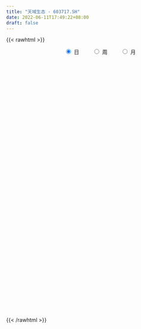 ```yaml
---
title: "天域生态 - 603717.SH"
date: 2022-06-11T17:49:22+08:00
draft: false
---
```

{{< rawhtml >}}
    <div style="text-align: center">
        <label style="padding: 1rem;"><input style="margin-right: .5rem" type="radio" name="period" value="D" checked onclick="period_change(this)">日</label>
        <label style="padding: 1rem;"><input style="margin-right: .5rem" type="radio" name="period" value="W" onclick="period_change(this)">周</label>
        <label style="padding: 1rem;"><input style="margin-right: .5rem" type="radio" name="period" value="M" onclick="period_change(this)">月</label>
    </div>
    <div id="chart" style="height: 700px;"></div> 
    <script type="text/javascript">
        const D_v = [16530.4,118658.37,65590.97,113059.84,69003.63,81089.03,97984.8,57471.66,35183.66,20045.65,35758.2,70725.15,69797.95,22902.4,13038.0,18222.4,28190.0,12028.0,12369.0,11757.76,9787.35,16936.37,63183.78,16843.2,40667.51,19454.8,24311.8,26094.8,25205.4,16577.6,14946.6,37169.38,36016.78,32664.97,37153.57,29931.12,37243.08,62405.53,32146.8,34756.6,18458.66,30132.0,19518.56,22240.15,29181.0,32099.08,38499.35,151525.02,189029.42,216398.36,260161.44,155640.39,109414.29,72041.75,53749.56,52347.2,48920.8,48322.2,56000.01,31634.21,23599.21,32521.6,31675.2,27699.47,20507.03,18709.4,17784.8,21138.6,26734.0,18756.0,33190.8,22842.2,19177.0,21993.6,22601.0,18338.6,18842.8,23558.4,25970.8,35312.6,16347.4,13951.4,16063.6,9675.59,14792.63,14146.6,15499.4,16535.18,8992.6,18372.8,12859.6,9751.6,11952.2,12040.0,12741.8,17306.2,10439.26,13058.4,10322.4,9352.0,9290.36,11867.8,22355.2,14049.99,15939.41,14174.39,13878.6,9321.6,11651.2,21123.6,10937.6,10536.36,6911.36,10124.2,11942.4,51898.58,32735.67,17088.2,34684.4,31668.2,16566.6,17007.26,21402.8,15758.2,14298.0,10708.4,16272.0,15191.6,24427.2,12005.6,17493.42,18021.8,23498.0,10070.0,12829.62,8587.2,11337.4,17359.4,49375.49,16973.4,9456.86,9390.6,12065.4,11173.2,105197.6,53703.69,37323.27,31982.0,75694.2,42237.2,39730.8,34219.8,25980.0,19571.0,50574.2,49311.55,24879.48,22880.48,39906.67,106940.55,50709.83,84375.54,66533.95,66901.68,23803.55,24599.97,17634.2,26700.94,16680.92,34874.0,21260.0,10446.8,38392.8,31587.4,50494.8,16125.4,22505.0,19797.4,32270.8,12279.0,12920.2,26986.2,30835.2,15734.0,45705.0,15654.07,25746.35,16308.6,10946.8,16710.6,12202.55,13289.02,29988.68,25413.8,24403.8,65453.8,13455.48,13772.4,19912.42,27769.2,18306.6,8360.94,11848.0,9151.6,12339.0,98539.45,75584.94,34262.8,12336.6,9760.4,13112.2,27261.61,7989.8,13747.4,15548.02,30095.56,29287.25,20625.6,28754.8,20880.8,20466.1,8456.1,46576.8,16293.01,45082.32,29316.11,31186.32,33290.31,38519.2,24753.74,16047.8,25007.47,25463.6,9384.2,30210.0,22286.53,31906.0,13156.15,12379.4,12744.6,16714.02,18012.6,21147.0,16281.6,10888.0,41152.2,52185.0,24486.62,40344.45,54947.03,48212.54,32963.51,14691.58,15441.71,20568.02,113325.58,130021.66,109308.39,115708.5,89063.76,198428.08,106063.4,108074.0,57701.13,47745.86,50271.2,80521.61,175752.0,110739.52,87754.62,48472.54,53069.19,48189.62,59753.4,82037.59,117209.79,59415.48,31337.0,50978.96,46116.04,43940.8,40685.8,53046.73,71115.05,43722.6,20621.2,45638.4,35257.0,43047.93,55214.1,32202.4,56645.25,25981.76,51955.7,60646.84,53324.0,116220.66,53221.2,18938.39,50833.2,33891.44,31237.8,26405.18,46784.6,9895.2,20776.0,32639.0,30066.6,31329.8,46943.0,18571.2,27221.6,33772.2,49260.52,45056.0,15030.88,45265.4,57270.64,46446.82,52965.57,14224.8,10702.99,14471.0,26461.0,30892.8,20454.0,29158.11,41137.0,13493.0,27307.98,27749.0,23540.6,53749.76,40130.8,32588.4,10481.4,7404.6,17532.0,17519.39,17141.0,61100.47,64348.4,30145.17,28755.85,60138.0,35074.54,29911.51,42101.0,61346.12,45153.19,70124.71,35725.0,45673.8,54744.0,32313.0,20019.97,30965.0,23958.13,17484.8,18747.2,18760.0,18687.0,36731.4,25117.0,116552.84,85833.43,57310.4,33127.02,24189.0,31754.73,22768.94,78531.77,48564.8,42016.48,34808.7,25300.6,18670.4,17528.2,17112.28,27426.33,13409.6,24619.77,11862.2,27263.8,23802.2,14662.0,12290.0,19567.8,41530.8,73930.6,56283.0,22056.4,68695.13,97511.13,83574.6,87801.8,86575.01,123803.81,43513.38,17222.93,21723.47,32782.8,12417.4,12723.2,45202.4,43913.4,57707.2,41178.0,21616.8,25188.5,19290.74,17791.27,54077.2,96789.03,103499.6,162756.93,58104.25,39951.3,35966.01,35907.39,58799.74,52376.68,33520.96,54224.6,58672.53,84044.49,74954.94,39715.2,104178.71,89943.6,76857.24,36469.6,36956.0,42859.8,43950.22,47178.8,35428.52,38940.4,72618.51,78473.0,337860.53,216429.44,54262.0,485644.38,396850.09,338592.34,328258.66,262892.88,286205.23,337214.34,393297.4,221231.0,293643.65,256792.17,173078.57,177348.97,158908.0,158020.0,100665.92,115637.0,109540.0,112461.0,91417.92,74682.6,65305.8,168320.8,136482.8,81271.0,65562.0,97653.2,140764.13,119727.2,101941.6,74071.2,90032.0,99148.4,82080.2,86145.8,110595.0,106070.39,50282.0,56916.0,52632.2,46646.4,145070.63,255624.5,192805.7,149739.0,102655.45,75076.52,62950.6,58293.2,44740.2,47550.42,53624.2,68194.92,66356.2,69755.0,50099.0,48803.8]
const D_histogram = [0.0,0.0312706553,0.0536272011,0.0908003672,0.1083012538,0.1289002635,0.107309658,0.0856897195,0.0662657976,0.0541909103,0.0370209028,0.0449146702,0.0431128634,0.0218285397,0.004715199,0.0025896918,-0.0149251004,-0.0296462471,-0.0417771144,-0.0458097163,-0.0463652071,-0.0439683399,-0.0327264838,-0.0266663128,-0.0132618249,-0.0048609934,-0.0006638398,0.0038709044,-0.0018401236,-0.0072876613,-0.0090769861,0.0081336662,0.0152725579,0.01824233,0.0298888999,0.0271499641,0.0352596472,0.0471108408,0.0376041477,0.0100179808,-0.0083314714,0.0043400803,0.0057865386,0.0026610179,-0.009554117,-0.0255279794,-0.0333895302,0.0121850237,0.0588411252,0.0831735666,0.0422710764,0.0014572016,-0.0429085111,-0.0666552733,-0.0869307143,-0.0954730974,-0.0915287822,-0.0995396772,-0.1118443444,-0.1099859019,-0.1035642756,-0.089915886,-0.0735247891,-0.070146173,-0.0647299368,-0.0530675422,-0.0411714699,-0.03284959,-0.03478744,-0.0282969544,-0.0327539148,-0.0341915786,-0.0265635686,-0.0186981121,-0.0161589453,-0.0119490584,-0.0107145112,-0.0018124963,0.0005838088,-0.0197316104,-0.028921646,-0.0267617717,-0.0283892253,-0.0316023074,-0.0272724714,-0.0151888148,-0.0090548669,-0.0146091145,-0.0150394806,-0.0198595781,-0.0181986598,-0.0208174524,-0.0112558935,-0.0066608606,0.0086354382,0.0291793674,0.0422963077,0.0442305519,0.044697082,0.0434791707,0.0424465846,0.045316602,0.0433590159,0.0434847905,0.0441724947,0.0374175571,0.0269047153,0.0215462143,0.0170974408,0.0070313442,0.0003378402,0.0075955059,0.0123507211,0.0152600229,0.0136341675,0.0328324541,0.0391127829,0.0375161915,0.0316188647,0.018157589,0.0050868907,-0.0083417611,-0.0053173905,0.0008530496,-0.0002644967,0.0017672945,0.0107679045,0.0083238269,0.019237244,0.0245052257,0.0182446296,0.0229136977,0.0239254562,0.0212609615,0.0163834818,0.0135281734,0.012697346,0.0054919179,0.0093342796,0.0020095383,-0.0017243057,-0.0087513703,-0.0161778919,-0.0202377191,0.0074277066,0.0286218208,0.0362872805,0.0439231726,0.065718199,0.075950281,0.0731200317,0.0639988071,0.0499904511,0.0380065753,0.0463403167,0.0541027268,0.0507659819,0.0449989499,0.0398229465,0.0651922605,0.0597268755,0.03763798,0.0196036513,0.0126694749,0.0060073405,0.0004894416,-0.0046613074,-0.0099394759,-0.0181890471,-0.0271889468,-0.0418689688,-0.049671553,-0.0520030799,-0.0538555893,-0.0424244676,-0.0321044405,-0.0286922362,-0.0309995526,-0.0411673826,-0.0479770674,-0.054768314,-0.0706398171,-0.0458990948,-0.026251878,-0.0011946285,0.0176464088,0.0277342869,0.0272765825,0.0214472895,0.0137842405,0.0117238877,0.0151710124,0.0244075419,0.0418383475,0.0429744045,0.0292724909,0.0158564568,0.0000958738,-0.0092883067,-0.0135246008,-0.0232158736,-0.0332125686,-0.0396100716,-0.0484314369,-0.0454356839,-0.0044541965,-0.0241269383,-0.0577559492,-0.0746254177,-0.0818504478,-0.0933142319,-0.0791795568,-0.0687060595,-0.0462416978,-0.0135048596,0.0335578787,0.0768453956,0.1000060883,0.1161295646,0.117797875,0.118346323,0.1095980808,0.0901262415,0.0743210387,0.0608349783,0.0500089944,0.0368365937,0.0234382421,0.0086326822,-0.0031075493,-0.0110276138,-0.0186656612,-0.030789417,-0.0418281222,-0.0706580357,-0.0725907101,-0.0459107736,-0.0357761585,-0.0307179728,-0.0271222107,-0.0258460995,-0.0285845945,-0.0266107173,-0.0249169224,-0.0227925018,-0.0191812371,-0.0166981677,-0.0162906906,-0.0158920322,0.0157870769,0.0462302143,0.0556902983,0.0494612385,0.0342505093,0.025616731,0.0840407798,0.1250816002,0.1936337409,0.2849671467,0.3385551677,0.2640723956,0.2294062919,0.1795094142,0.1605633193,0.11697144,0.097603039,0.1573897985,0.1886299686,0.2299044043,0.2058573736,0.1678247499,0.1015776249,0.0062094021,0.0232946444,0.0243991408,0.0223936482,-0.0000141563,-0.0359495781,-0.0273439867,-0.0575801184,-0.0453512078,-0.0683086838,-0.0755850786,-0.1452312981,-0.1925518365,-0.2140251122,-0.2432114187,-0.2725950746,-0.2910063132,-0.2875101339,-0.2781070877,-0.2661371458,-0.2417302244,-0.2121710741,-0.1319471408,-0.1668238069,-0.1797373453,-0.1841799803,-0.1718115407,-0.1619265587,-0.1403455741,-0.1199033163,-0.1009731234,-0.082476524,-0.0675860408,-0.0530296363,-0.0303903584,0.0223628275,0.059265617,0.0822495717,0.0785245576,0.0523315875,0.0343697714,0.0224303356,0.0218603158,0.0105275372,0.0070588444,0.018257604,0.0131320793,-0.0013482559,-0.0100808464,-0.0140919319,-0.0149012837,-0.0187328731,-0.0235770117,-0.0242808856,-0.0216593058,-0.0119360445,-0.0084549178,-0.0052203964,-0.0029362795,-0.0013609026,0.0003289443,0.0026393812,0.0039353059,0.0083475101,0.0119099106,0.0147257785,0.0181689122,0.0211451218,0.0695731786,0.1080544308,0.1533539292,0.1638267046,0.1706936695,0.1637025564,0.1365316634,0.115694581,0.1124195642,0.1098567383,0.0750772534,0.0428169015,0.0303216386,0.0129317179,-0.0047294153,-0.0235384639,-0.0356455871,-0.0447506842,-0.0501185162,-0.0514719286,-0.0507590942,-0.0480346775,-0.0408918943,-0.0325373536,0.0330106145,0.0530373943,0.0159200598,-0.016814033,-0.0386647308,-0.0460785866,-0.0528845135,-0.0454303804,-0.0491090068,-0.0498880125,-0.0480568739,-0.0452143839,-0.0417839539,-0.0399841391,-0.036656873,-0.0196995697,-0.0097213163,-0.0084473758,-0.0107621288,-0.0119894499,-0.0156344084,-0.0167389266,-0.0180696239,-0.0066676114,0.0178760911,0.0352894997,0.0453259766,0.0456420635,0.0435740607,0.0419353807,0.0252398756,-0.039642228,-0.0980499933,-0.1293309855,-0.1474184588,-0.1476560222,-0.1395474995,-0.1237621104,-0.1030722509,-0.0865398048,-0.0700916781,-0.0575897692,-0.0423417955,-0.0324572264,-0.0212731111,-0.0123649761,-0.0046840016,0.0024740154,0.0089233789,0.0452026264,0.0681795211,0.0891169969,0.0896065657,0.0866225367,0.0833348512,0.1008990777,0.1112368643,0.1513495183,0.16300439,0.2056177651,0.2208986345,0.2656067454,0.2932632282,0.2934358134,0.230393636,0.1732671662,0.1250010069,0.0864481377,0.0628272859,0.0120081597,-0.0251418924,-0.0542723696,-0.0709819774,-0.0922704068,-0.1706238428,-0.3019462223,-0.4410272309,-0.5785896812,-0.6996504117,-0.7609458541,-0.776004954,-0.7244262,-0.6180929737,-0.5377656536,-0.4250312382,-0.2637404903,-0.1328382444,-0.0300949762,0.0050090462,0.0405388371,0.0405572028,0.0482185966,0.0856860348,0.0867072625,0.0786734397,0.0766930997,0.0854559222,0.1047654542,0.1179472607,0.1161176637,0.1155594674,0.1602364033,0.1584446337,0.1323653929,0.115103024,0.050402641,-0.0350105575,-0.0714129527,-0.0814070542,-0.0607377888,-0.010307223,0.0504133982,0.1174765324,0.1643100654,0.1867000161,0.2049334906,0.2057371431,0.2021250186,0.1839866607,0.1732294571,0.1851366493,0.2146705235,0.1951408945,0.1301219827,0.1016062281,0.0748970247,0.0479968612,0.0216395874,0.0033367236,-0.0134331672,-0.0308852045,-0.0228906509,-0.0184588815,-0.0228322117,-0.0356339946,-0.0357354914]
const D_fast = [0.0,0.0390883191,0.0748516652,0.134724923,0.1793011231,0.2321251987,0.2373620077,0.2371644991,0.2343070265,0.2357798668,0.227865085,0.24698752,0.255963929,0.2401367402,0.2242021993,0.2227241151,0.2014780478,0.1793453393,0.1567701934,0.1412851624,0.1291383698,0.1205431521,0.1236033872,0.12299698,0.1330860117,0.1402715948,0.1443027884,0.1498052588,0.1436341999,0.1363647469,0.1323061755,0.1515502443,0.1625072755,0.1700376302,0.189156425,0.1932049803,0.2101295751,0.233758479,0.2336528227,0.2085711511,0.1881388311,0.2018954028,0.2047884957,0.2023282296,0.1877245654,0.1653687081,0.1491597748,0.1977805847,0.2591469675,0.3042728005,0.2739380794,0.2334885049,0.1783956645,0.137985084,0.0959769643,0.0635663069,0.0446284265,0.0117326122,-0.028533141,-0.0541711739,-0.0736406166,-0.0824711985,-0.0844612989,-0.098619226,-0.109385474,-0.1109899649,-0.1093867602,-0.1092772777,-0.1199119877,-0.1204957407,-0.1331411798,-0.1431267383,-0.1421396204,-0.1389486919,-0.1404492614,-0.1392266391,-0.1406707198,-0.1322218289,-0.1296795716,-0.1549278934,-0.1713483405,-0.1758789091,-0.1846036691,-0.1957173281,-0.1982056098,-0.189919157,-0.1860489258,-0.195255452,-0.1994456882,-0.2092306803,-0.212119427,-0.2199425826,-0.2131949971,-0.2102651793,-0.192810021,-0.1649712499,-0.1412802328,-0.1282883505,-0.1166475499,-0.1069956685,-0.0974166086,-0.0832174407,-0.0743352728,-0.0633383005,-0.0516074727,-0.0490080209,-0.0527946839,-0.0527666314,-0.0529410446,-0.0612493052,-0.0678583492,-0.058701807,-0.0508589115,-0.044134604,-0.0423519175,-0.0149455174,0.0011130072,0.0088954637,0.0109028531,0.0019809746,-0.0098180011,-0.0253320931,-0.0236370702,-0.0172533676,-0.0184370381,-0.0159634233,-0.0042708371,-0.0046339581,0.01108877,0.0224830582,0.0207836195,0.0311811121,0.0381742346,0.0408249803,0.0400433711,0.040570106,0.0429136151,0.0370811665,0.0432570981,0.0364347413,0.0322698209,0.0230549137,0.0115839191,0.0024646621,0.0319870145,0.0603365838,0.0770738637,0.0956905489,0.1339151251,0.1631347774,0.178584536,0.1854630131,0.18395227,0.1814700379,0.2013888586,0.2226769504,0.232031701,0.2375144064,0.2422941397,0.2839615188,0.2934278527,0.2807484521,0.2676150363,0.2638482286,0.2586879294,0.2532923909,0.246976315,0.2392132775,0.2264164445,0.2106193081,0.1854720439,0.1652515715,0.1499192746,0.1346028679,0.1354278727,0.1377217896,0.1339609349,0.1239037303,0.1034440547,0.084640103,0.0641567779,0.0306253206,0.0438912691,0.0569755164,0.0817341088,0.1049867483,0.1220081981,0.1283696394,0.1279021687,0.1236851798,0.124555799,0.1317956767,0.1471340917,0.1750244842,0.1869041423,0.1805203515,0.1710684315,0.155331817,0.1436255598,0.1360081155,0.1205128743,0.1022130372,0.0859130163,0.0649837917,0.0566206238,0.0964885621,0.0707840857,0.0227160875,-0.0128097354,-0.0404973774,-0.0752897195,-0.0809499337,-0.0876529512,-0.076749014,-0.0473883906,0.0080638173,0.0705626831,0.1187248979,0.1638807653,0.1949985444,0.2251335732,0.2437848513,0.2468445723,0.2496196292,0.2513423134,0.253018578,0.2490553258,0.2415165347,0.2288691453,0.2163520266,0.2056750586,0.1933705959,0.1735494858,0.1520537501,0.1055593276,0.0854789757,0.1006812189,0.1018717943,0.0992504868,0.0960656962,0.0908802825,0.0809956389,0.0763168368,0.0717814011,0.0682076962,0.0670236517,0.0653321792,0.0616669836,0.0580926339,0.0937185123,0.1357192032,0.1591018619,0.1652381116,0.1585900098,0.1563604142,0.235794658,0.3081058785,0.4250664543,0.5876416468,0.7258684597,0.7174037865,0.7400892558,0.7350697317,0.7562644666,0.7419154473,0.746947806,0.8460820152,0.9244796774,1.0232302142,1.050647527,1.0545710907,1.0137183719,0.9199024996,0.9428114031,0.9500156847,0.9536086041,0.9311972605,0.8862744442,0.8880440389,0.8434128776,0.8443039863,0.8042693394,0.7780966748,0.6721426308,0.5766841333,0.5017045796,0.4117154184,0.3141829938,0.223020177,0.1546388227,0.094515097,0.0399507524,0.0039251178,-0.0195585005,0.0276786476,-0.0489039702,-0.1067518449,-0.1572394751,-0.1878239206,-0.2184205782,-0.2319259872,-0.2414595585,-0.2477726464,-0.249895178,-0.251901205,-0.2506022096,-0.2355605213,-0.1772166286,-0.1254974348,-0.0819510871,-0.0660449619,-0.0791550351,-0.0885244084,-0.0948562602,-0.089961201,-0.0986620954,-0.1003660771,-0.0846029165,-0.0864454213,-0.1012628206,-0.1125156226,-0.1200496911,-0.1245843638,-0.1330991715,-0.1438375631,-0.1506116583,-0.1534049049,-0.1466656548,-0.1452982576,-0.1433688352,-0.1418187882,-0.140583637,-0.138811554,-0.1358412718,-0.1335615206,-0.1270624389,-0.1205225608,-0.1140252482,-0.1060398865,-0.0977773964,-0.031956045,0.0335388149,0.1171767956,0.1686062472,0.2181466295,0.2520811555,0.2590431783,0.2671297412,0.2919596154,0.3168609741,0.3008508025,0.279294676,0.2743798228,0.2602228315,0.2413793446,0.2166856799,0.19566716,0.1753743918,0.1574769308,0.1432555362,0.131278597,0.1219943444,0.118914154,0.1191343563,0.192934978,0.2262211063,0.1930837869,0.1561461858,0.1246293053,0.1056958028,0.0856687476,0.0817652855,0.0658094075,0.0525583986,0.0423753188,0.0339142127,0.0268986543,0.0187024343,0.0128654822,0.024897893,0.0324458173,0.0316079139,0.0266026288,0.0223779452,0.0148243846,0.0095351348,0.0036870315,0.0134221411,0.0424348664,0.0686706499,0.0900386209,0.1017652237,0.1105907361,0.1194359013,0.1090503651,0.0342577044,-0.0486625591,-0.1122762977,-0.1672183858,-0.2043699546,-0.2311483069,-0.2463034454,-0.2513816486,-0.2564841537,-0.2575589465,-0.2594544799,-0.2547919551,-0.2530216926,-0.247155855,-0.241338964,-0.23482899,-0.2270524692,-0.2183722609,-0.1707923569,-0.1307705818,-0.0875538568,-0.0646626466,-0.0459910415,-0.0284450142,0.0143439817,0.0524909844,0.130441018,0.1828469872,0.2768648036,0.3473703316,0.4584801289,0.5594524188,0.6329839573,0.6275401889,0.6137305106,0.596714603,0.5797737683,0.571859738,0.5240426517,0.4806071265,0.4379085569,0.4034534547,0.3590974236,0.2380880269,0.0312790919,-0.2180587244,-0.500268595,-0.7962419284,-1.0477738343,-1.2568341728,-1.3863619687,-1.4345519858,-1.4886660792,-1.4821894734,-1.386833848,-1.2891411632,-1.1939216391,-1.1575653551,-1.111900855,-1.1017431885,-1.0820271456,-1.0231381987,-1.0004401554,-0.9888056183,-0.9716126833,-0.9414858803,-0.8959849847,-0.853316363,-0.8261165442,-0.7977848736,-0.7130488368,-0.6752294481,-0.6682173407,-0.6567039535,-0.7088036763,-0.8029695141,-0.8572251476,-0.8875710126,-0.8820861944,-0.8342324344,-0.7609084636,-0.6644761963,-0.576565147,-0.5075001922,-0.4380333451,-0.3857954068,-0.3388762767,-0.3110179693,-0.2784678087,-0.2202764542,-0.1370749491,-0.1078193545,-0.1403077706,-0.1434219682,-0.1514069154,-0.1663078636,-0.1872552406,-0.2047239234,-0.2248521061,-0.2500254445,-0.2477535536,-0.2479365046,-0.2580178878,-0.2797281693,-0.288763539]
const D_slow = [0.0,0.0078176638,0.0212244641,0.0439245559,0.0709998693,0.1032249352,0.1300523497,0.1514747796,0.168041229,0.1815889565,0.1908441822,0.2020728498,0.2128510656,0.2183082005,0.2194870003,0.2201344232,0.2164031482,0.2089915864,0.1985473078,0.1870948787,0.1755035769,0.1645114919,0.156329871,0.1496632928,0.1463478366,0.1451325882,0.1449666283,0.1459343544,0.1454743235,0.1436524082,0.1413831616,0.1434165782,0.1472347176,0.1517953001,0.1592675251,0.1660550162,0.1748699279,0.1866476382,0.1960486751,0.1985531703,0.1964703024,0.1975553225,0.1990019572,0.1996672116,0.1972786824,0.1908966875,0.182549305,0.1855955609,0.2003058422,0.2210992339,0.231667003,0.2320313034,0.2213041756,0.2046403573,0.1829076787,0.1590394043,0.1361572088,0.1112722895,0.0833112034,0.0558147279,0.029923659,0.0074446875,-0.0109365098,-0.028473053,-0.0446555372,-0.0579224228,-0.0682152903,-0.0764276877,-0.0851245477,-0.0921987863,-0.100387265,-0.1089351597,-0.1155760518,-0.1202505798,-0.1242903162,-0.1272775807,-0.1299562086,-0.1304093326,-0.1302633804,-0.135196283,-0.1424266945,-0.1491171374,-0.1562144438,-0.1641150206,-0.1709331385,-0.1747303422,-0.1769940589,-0.1806463375,-0.1844062077,-0.1893711022,-0.1939207671,-0.1991251302,-0.2019391036,-0.2036043187,-0.2014454592,-0.1941506173,-0.1835765404,-0.1725189024,-0.1613446319,-0.1504748393,-0.1398631931,-0.1285340426,-0.1176942887,-0.106823091,-0.0957799673,-0.0864255781,-0.0796993992,-0.0743128457,-0.0700384855,-0.0682806494,-0.0681961894,-0.0662973129,-0.0632096326,-0.0593946269,-0.055986085,-0.0477779715,-0.0379997757,-0.0286207279,-0.0207160117,-0.0161766144,-0.0149048918,-0.016990332,-0.0183196797,-0.0181064172,-0.0181725414,-0.0177307178,-0.0150387417,-0.012957785,-0.008148474,-0.0020221675,0.0025389899,0.0082674143,0.0142487784,0.0195640188,0.0236598892,0.0270419326,0.0302162691,0.0315892486,0.0339228185,0.034425203,0.0339941266,0.031806284,0.027761811,0.0227023813,0.0245593079,0.0317147631,0.0407865832,0.0517673764,0.0681969261,0.0871844964,0.1054645043,0.1214642061,0.1339618188,0.1434634627,0.1550485418,0.1685742235,0.181265719,0.1925154565,0.2024711931,0.2187692583,0.2337009772,0.2431104722,0.248011385,0.2511787537,0.2526805888,0.2528029492,0.2516376224,0.2491527534,0.2446054916,0.2378082549,0.2273410127,0.2149231245,0.2019223545,0.1884584572,0.1778523403,0.1698262301,0.1626531711,0.1549032829,0.1446114373,0.1326171704,0.1189250919,0.1012651376,0.0897903639,0.0832273944,0.0829287373,0.0873403395,0.0942739112,0.1010930568,0.1064548792,0.1099009393,0.1128319113,0.1166246644,0.1227265498,0.1331861367,0.1439297378,0.1512478606,0.1552119748,0.1552359432,0.1529138665,0.1495327163,0.1437287479,0.1354256058,0.1255230879,0.1134152286,0.1020563077,0.1009427586,0.094911024,0.0804720367,0.0618156823,0.0413530703,0.0180245124,-0.0017703768,-0.0189468917,-0.0305073162,-0.0338835311,-0.0254940614,-0.0062827125,0.0187188096,0.0477512007,0.0772006695,0.1067872502,0.1341867704,0.1567183308,0.1752985905,0.1905073351,0.2030095836,0.2122187321,0.2180782926,0.2202364631,0.2194595758,0.2167026724,0.2120362571,0.2043389028,0.1938818723,0.1762173633,0.1580696858,0.1465919924,0.1376479528,0.1299684596,0.1231879069,0.116726382,0.1095802334,0.1029275541,0.0966983235,0.0910001981,0.0862048888,0.0820303469,0.0779576742,0.0739846662,0.0779314354,0.0894889889,0.1034115635,0.1157768732,0.1243395005,0.1307436832,0.1517538782,0.1830242782,0.2314327135,0.3026745001,0.387313292,0.4533313909,0.5106829639,0.5555603175,0.5957011473,0.6249440073,0.649344767,0.6886922167,0.7358497088,0.7933258099,0.8447901533,0.8867463408,0.912140747,0.9136930975,0.9195167586,0.9256165438,0.9312149559,0.9312114168,0.9222240223,0.9153880256,0.900992996,0.8896551941,0.8725780231,0.8536817535,0.8173739289,0.7692359698,0.7157296918,0.6549268371,0.5867780684,0.5140264901,0.4421489567,0.3726221847,0.3060878983,0.2456553422,0.1926125736,0.1596257884,0.1179198367,0.0729855004,0.0269405053,-0.0160123799,-0.0564940196,-0.0915804131,-0.1215562422,-0.146799523,-0.167418654,-0.1843151642,-0.1975725733,-0.2051701629,-0.199579456,-0.1847630518,-0.1642006588,-0.1445695195,-0.1314866226,-0.1228941797,-0.1172865958,-0.1118215169,-0.1091896326,-0.1074249215,-0.1028605205,-0.0995775007,-0.0999145646,-0.1024347762,-0.1059577592,-0.1096830801,-0.1143662984,-0.1202605513,-0.1263307727,-0.1317455992,-0.1347296103,-0.1368433398,-0.1381484388,-0.1388825087,-0.1392227344,-0.1391404983,-0.138480653,-0.1374968265,-0.135409949,-0.1324324714,-0.1287510267,-0.1242087987,-0.1189225182,-0.1015292236,-0.0745156159,-0.0361771336,0.0047795426,0.04745296,0.0883785991,0.1225115149,0.1514351602,0.1795400512,0.2070042358,0.2257735491,0.2364777745,0.2440581842,0.2472911136,0.2461087598,0.2402241438,0.2313127471,0.220125076,0.207595447,0.1947274648,0.1820376913,0.1700290219,0.1598060483,0.1516717099,0.1599243635,0.1731837121,0.177163727,0.1729602188,0.1632940361,0.1517743894,0.1385532611,0.127195666,0.1149184143,0.1024464111,0.0904321927,0.0791285967,0.0686826082,0.0586865734,0.0495223552,0.0445974627,0.0421671337,0.0400552897,0.0373647575,0.0343673951,0.030458793,0.0262740613,0.0217566554,0.0200897525,0.0245587753,0.0333811502,0.0447126443,0.0561231602,0.0670166754,0.0775005206,0.0838104895,0.0738999325,0.0493874342,0.0170546878,-0.0197999269,-0.0567139325,-0.0916008073,-0.122541335,-0.1483093977,-0.1699443489,-0.1874672684,-0.2018647107,-0.2124501596,-0.2205644662,-0.225882744,-0.228973988,-0.2301449884,-0.2295264845,-0.2272956398,-0.2159949832,-0.1989501029,-0.1766708537,-0.1542692123,-0.1326135781,-0.1117798653,-0.0865550959,-0.0587458799,-0.0209085003,0.0198425972,0.0712470385,0.1264716971,0.1928733835,0.2661891905,0.3395481439,0.3971465529,0.4404633444,0.4717135962,0.4933256306,0.5090324521,0.512034492,0.5057490189,0.4921809265,0.4744354321,0.4513678304,0.4087118697,0.3332253142,0.2229685065,0.0783210862,-0.0965915168,-0.2868279803,-0.4808292188,-0.6619357688,-0.8164590122,-0.9509004256,-1.0571582351,-1.1230933577,-1.1563029188,-1.1638266629,-1.1625744013,-1.152439692,-1.1423003913,-1.1302457422,-1.1088242335,-1.0871474179,-1.067479058,-1.048305783,-1.0269418025,-1.0007504389,-0.9712636238,-0.9422342078,-0.913344341,-0.8732852402,-0.8336740817,-0.8005827335,-0.7718069775,-0.7592063173,-0.7679589567,-0.7858121948,-0.8061639584,-0.8213484056,-0.8239252113,-0.8113218618,-0.7819527287,-0.7408752123,-0.6942002083,-0.6429668357,-0.5915325499,-0.5410012952,-0.4950046301,-0.4516972658,-0.4054131035,-0.3517454726,-0.302960249,-0.2704297533,-0.2450281963,-0.2263039401,-0.2143047248,-0.208894828,-0.2080606471,-0.2114189389,-0.21914024,-0.2248629027,-0.2294776231,-0.235185676,-0.2440941747,-0.2530280475]
const D_data = [['2020-05-20', 7.46, 7.39, 7.32, 7.48],['2020-05-21', 7.41, 7.88, 7.41, 8.13],['2020-05-22', 7.68, 7.95, 7.65, 8.19],['2020-05-25', 7.92, 8.36, 7.92, 8.44],['2020-05-26', 8.35, 8.35, 8.11, 8.41],['2020-05-27', 8.31, 8.6, 8.13, 8.66],['2020-05-28', 8.6, 8.18, 8.1, 8.67],['2020-05-29', 8.04, 8.16, 7.88, 8.26],['2020-06-01', 8.16, 8.16, 8.07, 8.23],['2020-06-02', 8.19, 8.24, 8.12, 8.24],['2020-06-03', 8.24, 8.16, 8.07, 8.25],['2020-06-04', 8.17, 8.51, 8.15, 8.54],['2020-06-05', 8.49, 8.47, 8.33, 8.6],['2020-06-08', 8.44, 8.22, 8.18, 8.44],['2020-06-09', 8.21, 8.21, 8.1, 8.24],['2020-06-10', 8.21, 8.38, 8.09, 8.38],['2020-06-11', 8.37, 8.16, 8.14, 8.41],['2020-06-12', 8.0, 8.12, 7.92, 8.17],['2020-06-15', 8.05, 8.08, 8.05, 8.18],['2020-06-16', 8.11, 8.13, 8.11, 8.2],['2020-06-17', 8.13, 8.15, 8.1, 8.19],['2020-06-18', 8.16, 8.18, 8.12, 8.24],['2020-06-19', 8.18, 8.32, 8.18, 8.42],['2020-06-22', 8.31, 8.3, 8.22, 8.33],['2020-06-23', 8.33, 8.45, 8.23, 8.48],['2020-06-24', 8.44, 8.46, 8.4, 8.56],['2020-06-29', 8.63, 8.46, 8.43, 8.66],['2020-06-30', 8.49, 8.51, 8.44, 8.63],['2020-07-01', 8.54, 8.4, 8.35, 8.6],['2020-07-02', 8.37, 8.39, 8.36, 8.43],['2020-07-03', 8.38, 8.43, 8.38, 8.53],['2020-07-06', 8.46, 8.73, 8.45, 8.74],['2020-07-07', 8.93, 8.7, 8.59, 8.96],['2020-07-08', 8.7, 8.71, 8.58, 8.75],['2020-07-09', 8.7, 8.9, 8.69, 8.95],['2020-07-10', 8.85, 8.79, 8.71, 9.01],['2020-07-13', 8.76, 8.99, 8.73, 9.06],['2020-07-14', 9.0, 9.15, 8.87, 9.24],['2020-07-15', 9.19, 8.95, 8.93, 9.25],['2020-07-16', 8.94, 8.67, 8.63, 9.19],['2020-07-17', 8.74, 8.69, 8.58, 8.79],['2020-07-20', 8.74, 9.09, 8.71, 9.09],['2020-07-21', 9.12, 9.02, 8.94, 9.17],['2020-07-22', 9.02, 8.99, 8.95, 9.1],['2020-07-23', 9.0, 8.86, 8.76, 9.04],['2020-07-24', 8.86, 8.75, 8.63, 9.06],['2020-07-27', 8.75, 8.79, 8.61, 8.89],['2020-07-28', 8.86, 9.58, 8.85, 9.63],['2020-07-29', 9.56, 9.9, 9.51, 10.02],['2020-07-30', 9.83, 9.9, 9.14, 9.9],['2020-07-31', 9.36, 9.12, 8.91, 9.36],['2020-08-03', 8.82, 8.95, 8.6, 8.97],['2020-08-04', 8.92, 8.69, 8.67, 8.94],['2020-08-05', 8.6, 8.75, 8.51, 8.76],['2020-08-06', 8.75, 8.64, 8.58, 8.78],['2020-08-07', 8.6, 8.66, 8.55, 8.72],['2020-08-10', 8.66, 8.75, 8.6, 8.78],['2020-08-11', 8.71, 8.53, 8.51, 8.75],['2020-08-12', 8.53, 8.35, 8.2, 8.54],['2020-08-13', 8.34, 8.42, 8.33, 8.44],['2020-08-14', 8.37, 8.42, 8.26, 8.45],['2020-08-17', 8.39, 8.49, 8.37, 8.51],['2020-08-18', 8.5, 8.54, 8.44, 8.58],['2020-08-19', 8.55, 8.37, 8.35, 8.55],['2020-08-20', 8.35, 8.36, 8.3, 8.48],['2020-08-21', 8.44, 8.43, 8.37, 8.52],['2020-08-24', 8.41, 8.45, 8.34, 8.5],['2020-08-25', 8.45, 8.42, 8.4, 8.5],['2020-08-26', 8.41, 8.27, 8.25, 8.46],['2020-08-27', 8.33, 8.35, 8.23, 8.38],['2020-08-28', 8.21, 8.18, 8.15, 8.28],['2020-08-31', 8.23, 8.16, 8.16, 8.28],['2020-09-01', 8.2, 8.25, 8.14, 8.25],['2020-09-02', 8.23, 8.26, 8.19, 8.32],['2020-09-03', 8.27, 8.19, 8.18, 8.28],['2020-09-04', 8.12, 8.2, 8.0, 8.22],['2020-09-07', 8.23, 8.15, 8.1, 8.26],['2020-09-08', 8.15, 8.25, 8.1, 8.26],['2020-09-09', 8.19, 8.18, 8.14, 8.28],['2020-09-10', 8.27, 7.82, 7.74, 8.3],['2020-09-11', 7.81, 7.84, 7.61, 7.85],['2020-09-14', 7.85, 7.92, 7.83, 7.96],['2020-09-15', 7.91, 7.83, 7.76, 7.92],['2020-09-16', 7.8, 7.75, 7.7, 7.83],['2020-09-17', 7.76, 7.8, 7.67, 7.87],['2020-09-18', 7.8, 7.9, 7.76, 7.93],['2020-09-21', 7.89, 7.84, 7.8, 7.96],['2020-09-22', 7.82, 7.66, 7.66, 7.82],['2020-09-23', 7.68, 7.67, 7.66, 7.72],['2020-09-24', 7.72, 7.56, 7.56, 7.75],['2020-09-25', 7.58, 7.59, 7.43, 7.66],['2020-09-28', 7.59, 7.49, 7.49, 7.64],['2020-09-29', 7.57, 7.62, 7.47, 7.63],['2020-09-30', 7.62, 7.56, 7.45, 7.63],['2020-10-09', 7.58, 7.72, 7.58, 7.74],['2020-10-12', 7.72, 7.87, 7.72, 7.9],['2020-10-13', 7.87, 7.87, 7.81, 7.93],['2020-10-14', 7.87, 7.78, 7.77, 7.87],['2020-10-15', 7.8, 7.78, 7.75, 7.85],['2020-10-16', 7.74, 7.77, 7.74, 7.81],['2020-10-19', 7.87, 7.78, 7.75, 7.9],['2020-10-20', 7.78, 7.85, 7.72, 7.86],['2020-10-21', 7.82, 7.81, 7.71, 7.87],['2020-10-22', 7.81, 7.85, 7.74, 7.92],['2020-10-23', 7.84, 7.88, 7.82, 7.97],['2020-10-26', 7.86, 7.79, 7.79, 7.92],['2020-10-27', 7.78, 7.71, 7.59, 7.8],['2020-10-28', 7.71, 7.74, 7.63, 7.76],['2020-10-29', 7.65, 7.73, 7.62, 7.76],['2020-10-30', 7.74, 7.62, 7.61, 7.74],['2020-11-02', 7.64, 7.61, 7.56, 7.73],['2020-11-03', 7.61, 7.78, 7.61, 7.78],['2020-11-04', 7.85, 7.78, 7.68, 7.85],['2020-11-05', 7.78, 7.78, 7.72, 7.82],['2020-11-06', 7.76, 7.73, 7.73, 7.82],['2020-11-09', 7.76, 8.05, 7.74, 8.16],['2020-11-10', 8.05, 7.98, 7.95, 8.12],['2020-11-11', 8.0, 7.92, 7.87, 8.0],['2020-11-12', 7.94, 7.87, 7.83, 7.99],['2020-11-13', 7.41, 7.74, 7.41, 7.89],['2020-11-16', 7.73, 7.68, 7.67, 7.79],['2020-11-17', 7.69, 7.6, 7.53, 7.72],['2020-11-18', 7.58, 7.77, 7.53, 7.79],['2020-11-19', 7.73, 7.83, 7.71, 7.88],['2020-11-20', 7.81, 7.75, 7.72, 7.83],['2020-11-23', 7.73, 7.79, 7.66, 7.8],['2020-11-24', 7.73, 7.91, 7.73, 7.98],['2020-11-25', 7.91, 7.79, 7.79, 7.92],['2020-11-26', 7.78, 7.99, 7.78, 7.99],['2020-11-27', 7.96, 7.98, 7.88, 8.02],['2020-11-30', 7.93, 7.85, 7.82, 8.06],['2020-12-01', 7.87, 8.0, 7.84, 8.0],['2020-12-02', 7.98, 7.99, 7.97, 8.07],['2020-12-03', 7.94, 7.96, 7.93, 8.03],['2020-12-04', 8.09, 7.93, 7.92, 8.1],['2020-12-07', 7.96, 7.95, 7.87, 7.99],['2020-12-08', 7.92, 7.98, 7.9, 8.02],['2020-12-09', 7.97, 7.89, 7.88, 8.01],['2020-12-10', 7.85, 8.03, 7.83, 8.18],['2020-12-11', 8.03, 7.89, 7.85, 8.03],['2020-12-14', 7.92, 7.91, 7.88, 7.97],['2020-12-15', 7.88, 7.84, 7.73, 7.91],['2020-12-16', 7.8, 7.79, 7.75, 7.89],['2020-12-17', 7.76, 7.79, 7.63, 7.85],['2020-12-18', 7.81, 8.25, 7.72, 8.3],['2020-12-21', 8.21, 8.32, 8.17, 8.36],['2020-12-22', 8.31, 8.26, 8.22, 8.33],['2020-12-23', 8.21, 8.34, 8.11, 8.39],['2020-12-24', 8.34, 8.65, 8.28, 8.68],['2020-12-25', 8.6, 8.66, 8.51, 8.71],['2020-12-28', 8.68, 8.59, 8.36, 8.7],['2020-12-29', 8.59, 8.55, 8.5, 8.61],['2020-12-30', 8.55, 8.49, 8.47, 8.59],['2020-12-31', 8.48, 8.5, 8.44, 8.57],['2021-01-04', 8.73, 8.8, 8.48, 8.85],['2021-01-05', 8.79, 8.9, 8.69, 9.1],['2021-01-06', 8.95, 8.84, 8.65, 8.96],['2021-01-07', 8.7, 8.85, 8.6, 8.9],['2021-01-08', 8.78, 8.89, 8.68, 8.94],['2021-01-11', 8.83, 9.4, 8.82, 9.49],['2021-01-12', 9.3, 9.15, 8.95, 9.3],['2021-01-13', 9.1, 8.94, 8.76, 9.23],['2021-01-14', 8.91, 8.94, 8.61, 8.99],['2021-01-15', 8.83, 9.06, 8.83, 9.22],['2021-01-18', 9.03, 9.07, 8.92, 9.18],['2021-01-19', 9.02, 9.09, 8.96, 9.1],['2021-01-20', 9.09, 9.1, 9.02, 9.3],['2021-01-21', 9.13, 9.1, 9.0, 9.25],['2021-01-22', 9.02, 9.05, 9.01, 9.14],['2021-01-25', 9.0, 9.01, 8.73, 9.05],['2021-01-26', 9.01, 8.88, 8.8, 9.05],['2021-01-27', 8.87, 8.9, 8.71, 8.93],['2021-01-28', 8.88, 8.93, 8.86, 9.09],['2021-01-29', 8.92, 8.91, 8.77, 8.96],['2021-02-01', 8.71, 9.09, 8.71, 9.11],['2021-02-02', 9.04, 9.13, 9.03, 9.15],['2021-02-03', 9.13, 9.08, 9.0, 9.15],['2021-02-04', 9.05, 9.01, 8.98, 9.09],['2021-02-05', 9.0, 8.87, 8.73, 9.08],['2021-02-08', 8.89, 8.85, 8.81, 8.92],['2021-02-09', 8.9, 8.79, 8.73, 8.92],['2021-02-10', 8.78, 8.58, 8.5, 8.8],['2021-02-18', 8.68, 9.08, 8.59, 9.13],['2021-02-19', 9.04, 9.12, 9.03, 9.15],['2021-02-22', 9.12, 9.31, 9.12, 9.47],['2021-02-23', 9.31, 9.37, 9.21, 9.45],['2021-02-24', 9.38, 9.37, 9.29, 9.54],['2021-02-25', 9.38, 9.3, 9.26, 9.38],['2021-02-26', 9.27, 9.25, 9.21, 9.36],['2021-03-01', 9.25, 9.22, 9.16, 9.38],['2021-03-02', 9.34, 9.29, 9.21, 9.34],['2021-03-03', 9.3, 9.39, 9.24, 9.44],['2021-03-04', 9.4, 9.53, 9.35, 9.71],['2021-03-05', 9.45, 9.75, 9.45, 9.79],['2021-03-08', 9.79, 9.65, 9.6, 9.85],['2021-03-09', 9.6, 9.48, 9.41, 9.75],['2021-03-10', 9.45, 9.45, 9.41, 9.58],['2021-03-11', 9.49, 9.37, 9.36, 9.55],['2021-03-12', 9.41, 9.4, 9.21, 9.56],['2021-03-15', 9.38, 9.44, 9.34, 9.54],['2021-03-16', 9.49, 9.34, 9.25, 9.6],['2021-03-17', 9.31, 9.28, 9.23, 9.39],['2021-03-18', 9.25, 9.27, 9.1, 9.29],['2021-03-19', 9.27, 9.18, 9.12, 9.28],['2021-03-22', 9.13, 9.29, 9.13, 9.34],['2021-03-23', 9.28, 9.88, 9.22, 10.22],['2021-03-24', 9.2, 9.18, 9.07, 9.49],['2021-03-25', 9.01, 8.84, 8.76, 9.11],['2021-03-26', 8.81, 8.87, 8.81, 8.97],['2021-03-29', 8.9, 8.87, 8.84, 8.96],['2021-03-30', 8.84, 8.7, 8.69, 8.87],['2021-03-31', 8.7, 8.96, 8.68, 9.06],['2021-04-01', 8.9, 8.92, 8.81, 8.96],['2021-04-02', 8.88, 9.11, 8.84, 9.17],['2021-04-06', 9.12, 9.36, 9.05, 9.39],['2021-04-07', 9.3, 9.76, 9.29, 9.79],['2021-04-08', 9.7, 10.0, 9.66, 10.0],['2021-04-09', 10.04, 10.0, 9.9, 10.07],['2021-04-12', 10.05, 10.11, 10.01, 10.21],['2021-04-13', 10.05, 10.08, 10.02, 10.16],['2021-04-14', 10.1, 10.18, 9.99, 10.23],['2021-04-15', 10.21, 10.15, 10.11, 10.3],['2021-04-16', 10.15, 10.04, 10.01, 10.18],['2021-04-19', 10.05, 10.08, 10.0, 10.18],['2021-04-20', 10.12, 10.11, 10.05, 10.19],['2021-04-21', 10.17, 10.15, 10.05, 10.35],['2021-04-22', 10.13, 10.12, 10.02, 10.2],['2021-04-23', 10.1, 10.1, 10.05, 10.28],['2021-04-26', 10.11, 10.05, 10.01, 10.2],['2021-04-27', 10.04, 10.05, 9.96, 10.11],['2021-04-28', 10.11, 10.07, 9.95, 10.11],['2021-04-29', 10.06, 10.05, 9.98, 10.18],['2021-04-30', 10.14, 9.95, 9.85, 10.14],['2021-05-06', 10.0, 9.9, 9.86, 10.0],['2021-05-07', 9.92, 9.55, 9.49, 9.94],['2021-05-10', 9.6, 9.77, 9.3, 9.84],['2021-05-11', 9.76, 10.17, 9.72, 10.28],['2021-05-12', 10.18, 10.05, 10.02, 10.19],['2021-05-13', 10.05, 10.02, 9.96, 10.1],['2021-05-14', 10.04, 10.02, 9.98, 10.14],['2021-05-17', 10.02, 10.0, 9.79, 10.11],['2021-05-18', 9.99, 9.94, 9.85, 10.03],['2021-05-19', 10.0, 9.99, 9.86, 10.04],['2021-05-20', 9.99, 9.99, 9.95, 10.09],['2021-05-21', 9.98, 10.0, 9.96, 10.06],['2021-05-24', 10.0, 10.03, 9.97, 10.1],['2021-05-25', 10.03, 10.03, 9.95, 10.11],['2021-05-26', 10.02, 10.01, 9.98, 10.07],['2021-05-27', 9.97, 10.01, 9.91, 10.06],['2021-05-28', 9.98, 10.5, 9.98, 10.57],['2021-05-31', 10.46, 10.69, 10.39, 10.91],['2021-06-01', 10.79, 10.59, 10.57, 10.8],['2021-06-02', 10.67, 10.46, 10.42, 10.71],['2021-06-03', 10.46, 10.34, 10.3, 10.66],['2021-06-04', 10.33, 10.4, 10.26, 10.65],['2021-06-07', 10.6, 11.44, 10.5, 11.44],['2021-06-08', 11.39, 11.6, 11.02, 12.12],['2021-06-09', 11.6, 12.4, 11.47, 12.58],['2021-06-10', 12.32, 13.35, 12.3, 13.4],['2021-06-11', 13.46, 13.57, 13.23, 13.92],['2021-06-15', 13.26, 12.21, 12.21, 13.58],['2021-06-16', 12.25, 12.68, 12.15, 13.17],['2021-06-17', 12.8, 12.5, 12.5, 13.02],['2021-06-18', 12.61, 12.92, 12.42, 13.16],['2021-06-21', 13.21, 12.64, 12.6, 13.21],['2021-06-22', 12.64, 12.95, 12.5, 13.05],['2021-06-23', 12.82, 14.25, 12.82, 14.25],['2021-06-24', 14.25, 14.38, 14.25, 15.58],['2021-06-25', 14.51, 14.98, 13.78, 15.0],['2021-06-28', 14.98, 14.5, 14.38, 15.48],['2021-06-29', 14.39, 14.43, 14.2, 14.78],['2021-06-30', 14.39, 14.03, 13.91, 14.49],['2021-07-01', 13.77, 13.4, 13.35, 14.4],['2021-07-02', 13.4, 14.74, 13.3, 14.74],['2021-07-05', 14.62, 14.74, 14.29, 15.07],['2021-07-06', 14.45, 14.85, 14.3, 15.88],['2021-07-07', 14.81, 14.67, 14.52, 15.29],['2021-07-08', 14.55, 14.46, 14.45, 14.89],['2021-07-09', 14.46, 15.05, 14.2, 15.1],['2021-07-12', 15.06, 14.6, 14.52, 15.5],['2021-07-13', 14.48, 15.17, 14.43, 15.28],['2021-07-14', 15.29, 14.78, 14.66, 15.42],['2021-07-15', 14.7, 14.96, 14.54, 15.18],['2021-07-16', 14.97, 14.0, 13.5, 15.02],['2021-07-19', 14.0, 13.94, 13.58, 14.37],['2021-07-20', 13.81, 14.02, 13.81, 14.17],['2021-07-21', 14.05, 13.7, 13.0, 14.15],['2021-07-22', 13.42, 13.42, 13.1, 13.68],['2021-07-23', 13.68, 13.28, 13.05, 13.68],['2021-07-26', 13.24, 13.35, 13.2, 14.24],['2021-07-27', 13.1, 13.29, 13.1, 13.6],['2021-07-28', 13.29, 13.21, 12.94, 13.59],['2021-07-29', 13.59, 13.3, 13.08, 13.6],['2021-07-30', 13.5, 13.36, 13.1, 13.59],['2021-08-02', 13.34, 14.18, 13.28, 14.25],['2021-08-03', 14.09, 12.76, 12.76, 14.37],['2021-08-04', 11.7, 12.78, 11.7, 12.93],['2021-08-05', 12.97, 12.7, 12.12, 12.97],['2021-08-06', 12.5, 12.79, 12.5, 12.89],['2021-08-09', 12.82, 12.68, 12.51, 12.82],['2021-08-10', 12.55, 12.78, 12.55, 12.92],['2021-08-11', 12.73, 12.76, 12.48, 12.81],['2021-08-12', 12.8, 12.74, 12.55, 12.8],['2021-08-13', 12.73, 12.74, 12.57, 12.93],['2021-08-16', 12.75, 12.7, 12.58, 12.8],['2021-08-17', 12.65, 12.7, 12.6, 12.8],['2021-08-18', 12.69, 12.84, 12.61, 13.25],['2021-08-19', 12.8, 13.39, 12.74, 13.45],['2021-08-20', 13.47, 13.44, 13.22, 13.56],['2021-08-23', 13.46, 13.46, 13.3, 13.68],['2021-08-24', 13.5, 13.22, 13.2, 13.55],['2021-08-25', 13.15, 12.89, 12.7, 13.38],['2021-08-26', 12.88, 12.89, 12.51, 12.95],['2021-08-27', 12.82, 12.89, 12.66, 12.92],['2021-08-30', 12.86, 13.0, 12.7, 13.32],['2021-08-31', 13.07, 12.83, 12.83, 13.07],['2021-09-01', 12.83, 12.88, 12.65, 12.97],['2021-09-02', 12.9, 13.08, 12.86, 13.25],['2021-09-03', 13.08, 12.89, 12.8, 13.26],['2021-09-06', 12.86, 12.71, 12.53, 12.88],['2021-09-07', 12.7, 12.7, 12.6, 12.8],['2021-09-08', 12.65, 12.7, 12.63, 12.79],['2021-09-09', 12.72, 12.7, 12.53, 12.74],['2021-09-10', 12.71, 12.62, 12.58, 12.77],['2021-09-13', 12.6, 12.55, 12.46, 13.0],['2021-09-14', 12.56, 12.55, 12.35, 12.61],['2021-09-15', 12.55, 12.56, 12.44, 12.68],['2021-09-16', 12.54, 12.65, 12.52, 12.73],['2021-09-17', 12.7, 12.58, 12.46, 12.7],['2021-09-22', 12.57, 12.57, 12.42, 12.59],['2021-09-23', 12.57, 12.55, 12.45, 12.65],['2021-09-24', 12.56, 12.53, 12.45, 12.73],['2021-09-27', 12.51, 12.52, 11.5, 12.57],['2021-09-28', 12.5, 12.52, 12.4, 12.58],['2021-09-29', 12.49, 12.5, 12.2, 12.52],['2021-09-30', 12.5, 12.54, 12.45, 12.6],['2021-10-08', 12.63, 12.54, 12.5, 12.63],['2021-10-11', 12.62, 12.54, 12.45, 12.62],['2021-10-12', 12.53, 12.56, 12.46, 12.66],['2021-10-13', 12.64, 12.57, 12.54, 12.65],['2021-10-14', 12.57, 13.3, 12.57, 13.35],['2021-10-15', 13.31, 13.47, 13.3, 14.18],['2021-10-18', 13.2, 13.88, 13.2, 13.96],['2021-10-19', 13.9, 13.72, 13.65, 14.08],['2021-10-20', 13.72, 13.86, 12.35, 13.92],['2021-10-21', 13.8, 13.83, 13.6, 14.0],['2021-10-22', 13.88, 13.62, 13.6, 13.88],['2021-10-25', 13.63, 13.69, 13.46, 13.9],['2021-10-26', 13.77, 13.96, 13.65, 14.06],['2021-10-27', 13.96, 14.07, 13.88, 14.24],['2021-10-28', 14.03, 13.67, 13.55, 14.15],['2021-10-29', 13.92, 13.6, 13.22, 13.92],['2021-11-01', 13.55, 13.79, 13.35, 13.92],['2021-11-02', 13.79, 13.7, 13.6, 14.02],['2021-11-03', 13.75, 13.64, 13.59, 13.84],['2021-11-04', 13.64, 13.55, 13.5, 13.8],['2021-11-05', 13.55, 13.56, 13.45, 13.67],['2021-11-08', 13.69, 13.54, 13.44, 13.7],['2021-11-09', 13.53, 13.54, 13.49, 13.6],['2021-11-10', 13.52, 13.56, 13.44, 13.58],['2021-11-11', 13.56, 13.57, 13.52, 13.63],['2021-11-12', 13.57, 13.59, 13.5, 13.64],['2021-11-15', 13.63, 13.66, 13.54, 13.75],['2021-11-16', 13.67, 13.71, 13.61, 13.73],['2021-11-17', 13.78, 14.65, 13.69, 14.73],['2021-11-18', 14.65, 14.37, 14.17, 14.7],['2021-11-19', 14.35, 13.66, 13.58, 14.49],['2021-11-22', 13.66, 13.55, 13.34, 13.75],['2021-11-23', 13.48, 13.54, 13.46, 13.63],['2021-11-24', 13.54, 13.63, 13.34, 13.65],['2021-11-25', 13.6, 13.58, 13.52, 13.63],['2021-11-26', 13.56, 13.74, 13.52, 14.03],['2021-11-29', 13.65, 13.59, 13.42, 13.75],['2021-11-30', 13.59, 13.59, 13.51, 13.68],['2021-12-01', 13.58, 13.6, 13.43, 13.65],['2021-12-02', 13.59, 13.6, 13.44, 13.62],['2021-12-03', 13.59, 13.6, 13.5, 13.64],['2021-12-06', 13.64, 13.57, 13.53, 13.65],['2021-12-07', 13.57, 13.58, 13.48, 13.61],['2021-12-08', 13.58, 13.79, 13.52, 13.9],['2021-12-09', 13.75, 13.77, 13.71, 13.91],['2021-12-10', 13.75, 13.69, 13.62, 13.9],['2021-12-13', 13.68, 13.64, 13.62, 13.78],['2021-12-14', 13.65, 13.64, 13.58, 13.7],['2021-12-15', 13.6, 13.59, 13.54, 13.68],['2021-12-16', 13.64, 13.6, 13.5, 13.68],['2021-12-17', 13.6, 13.58, 13.5, 13.66],['2021-12-20', 13.57, 13.76, 13.2, 14.0],['2021-12-21', 13.77, 14.03, 13.71, 14.35],['2021-12-22', 14.08, 14.08, 13.9, 14.16],['2021-12-23', 14.3, 14.1, 13.96, 14.3],['2021-12-24', 14.1, 14.05, 13.88, 14.11],['2021-12-27', 14.05, 14.06, 14.0, 14.15],['2021-12-28', 14.06, 14.1, 13.98, 14.69],['2021-12-29', 14.05, 13.9, 13.85, 14.18],['2021-12-30', 14.05, 13.08, 12.79, 14.05],['2021-12-31', 13.04, 12.78, 12.72, 13.25],['2022-01-04', 12.5, 12.79, 12.47, 13.28],['2022-01-05', 12.76, 12.71, 12.58, 12.87],['2022-01-06', 12.69, 12.76, 12.65, 12.8],['2022-01-07', 12.8, 12.76, 12.7, 12.85],['2022-01-10', 12.76, 12.8, 12.66, 12.86],['2022-01-11', 12.8, 12.85, 12.75, 12.9],['2022-01-12', 12.88, 12.8, 12.77, 12.89],['2022-01-13', 12.79, 12.8, 12.77, 12.89],['2022-01-14', 12.85, 12.75, 12.7, 12.9],['2022-01-17', 12.73, 12.79, 12.69, 12.8],['2022-01-18', 12.89, 12.73, 12.73, 12.89],['2022-01-19', 12.77, 12.75, 12.7, 12.78],['2022-01-20', 12.73, 12.73, 12.69, 12.83],['2022-01-21', 12.73, 12.72, 12.7, 12.82],['2022-01-24', 12.71, 12.72, 12.68, 12.96],['2022-01-25', 12.72, 12.72, 12.67, 12.89],['2022-01-26', 12.8, 13.2, 12.68, 13.36],['2022-01-27', 13.37, 13.21, 13.16, 13.57],['2022-01-28', 13.15, 13.34, 11.89, 13.5],['2022-02-07', 13.34, 13.19, 13.04, 13.46],['2022-02-08', 13.37, 13.19, 13.1, 13.37],['2022-02-09', 13.23, 13.22, 13.15, 13.29],['2022-02-10', 13.24, 13.58, 13.18, 13.83],['2022-02-11', 13.55, 13.64, 13.4, 13.9],['2022-02-14', 13.81, 14.25, 13.63, 14.41],['2022-02-15', 14.14, 14.16, 14.13, 14.38],['2022-02-16', 14.25, 14.85, 14.16, 14.98],['2022-02-17', 14.85, 14.85, 14.52, 14.9],['2022-02-18', 14.83, 15.6, 14.73, 15.6],['2022-02-21', 15.67, 15.84, 15.17, 16.19],['2022-02-22', 15.68, 15.85, 15.55, 15.94],['2022-02-23', 16.39, 15.15, 14.6, 17.0],['2022-02-24', 15.09, 15.12, 14.93, 16.35],['2022-02-25', 15.09, 15.13, 14.94, 15.45],['2022-02-28', 15.1, 15.17, 14.84, 15.38],['2022-03-01', 15.45, 15.32, 15.05, 15.45],['2022-03-02', 15.25, 14.88, 14.76, 15.42],['2022-03-03', 14.93, 14.88, 14.66, 15.0],['2022-03-04', 14.83, 14.84, 14.75, 14.93],['2022-03-07', 14.87, 14.89, 14.75, 15.31],['2022-03-08', 14.89, 14.73, 14.28, 14.95],['2022-03-09', 14.79, 13.7, 13.65, 14.79],['2022-03-10', 13.7, 12.33, 12.33, 13.86],['2022-03-11', 11.1, 11.24, 11.1, 11.41],['2022-03-14', 11.05, 10.12, 10.12, 11.05],['2022-03-15', 9.11, 9.11, 9.11, 9.11],['2022-03-16', 8.2, 8.75, 8.2, 9.49],['2022-03-17', 8.28, 8.45, 8.23, 8.8],['2022-03-18', 8.3, 8.7, 8.22, 9.09],['2022-03-21', 8.74, 9.17, 8.74, 9.39],['2022-03-22', 9.21, 8.76, 8.68, 9.25],['2022-03-23', 8.7, 9.16, 8.68, 9.44],['2022-03-24', 9.0, 10.08, 8.98, 10.08],['2022-03-25', 10.1, 10.17, 9.82, 10.96],['2022-03-28', 10.06, 10.22, 9.82, 10.48],['2022-03-29', 10.03, 9.57, 9.48, 10.05],['2022-03-30', 9.39, 9.62, 9.25, 9.69],['2022-03-31', 9.6, 9.14, 9.06, 9.66],['2022-04-01', 9.12, 9.13, 8.8, 9.28],['2022-04-06', 9.07, 9.52, 9.03, 9.54],['2022-04-07', 9.5, 9.08, 9.03, 9.57],['2022-04-08', 9.15, 8.86, 8.77, 9.22],['2022-04-11', 8.79, 8.82, 8.56, 9.09],['2022-04-12', 8.78, 8.89, 8.7, 8.94],['2022-04-13', 8.87, 9.03, 8.72, 9.16],['2022-04-14', 9.07, 8.99, 8.82, 9.07],['2022-04-15', 8.96, 8.79, 8.79, 9.04],['2022-04-18', 8.59, 8.76, 8.28, 8.88],['2022-04-19', 8.83, 9.43, 8.73, 9.59],['2022-04-20', 9.35, 8.97, 8.84, 9.39],['2022-04-21', 8.81, 8.59, 8.52, 8.96],['2022-04-22', 8.54, 8.57, 8.38, 8.66],['2022-04-25', 8.45, 7.71, 7.71, 8.45],['2022-04-26', 7.6, 6.94, 6.94, 7.68],['2022-04-27', 6.5, 7.07, 6.37, 7.14],['2022-04-28', 7.15, 7.1, 6.95, 7.39],['2022-04-29', 7.16, 7.34, 7.16, 7.45],['2022-05-05', 7.48, 7.76, 7.41, 8.04],['2022-05-06', 7.53, 8.09, 7.52, 8.22],['2022-05-09', 8.14, 8.47, 8.1, 8.49],['2022-05-10', 8.31, 8.53, 8.22, 8.66],['2022-05-11', 8.55, 8.45, 8.39, 8.79],['2022-05-12', 8.45, 8.57, 8.37, 8.82],['2022-05-13', 8.59, 8.48, 8.44, 8.65],['2022-05-16', 8.65, 8.5, 8.46, 8.75],['2022-05-17', 8.49, 8.34, 8.2, 8.54],['2022-05-18', 8.33, 8.43, 8.25, 8.55],['2022-05-19', 8.35, 8.8, 8.28, 9.2],['2022-05-20', 8.8, 9.24, 8.67, 9.68],['2022-05-23', 9.04, 8.77, 8.63, 9.15],['2022-05-24', 8.8, 8.06, 8.06, 8.88],['2022-05-25', 8.01, 8.32, 8.01, 8.45],['2022-05-26', 8.4, 8.23, 8.14, 8.43],['2022-05-27', 8.27, 8.1, 8.02, 8.29],['2022-05-30', 8.12, 7.96, 7.85, 8.19],['2022-05-31', 7.93, 7.92, 7.76, 7.96],['2022-06-01', 7.83, 7.81, 7.73, 8.02],['2022-06-02', 7.76, 7.66, 7.62, 7.81],['2022-06-06', 7.66, 7.9, 7.61, 7.98],['2022-06-07', 7.94, 7.84, 7.75, 8.01],['2022-06-08', 7.84, 7.68, 7.53, 7.85],['2022-06-09', 7.72, 7.47, 7.46, 7.72],['2022-06-10', 7.43, 7.53, 7.4, 7.59]]
const W_v = [540.22,1293.0,744810.3199999999,355143.89,347886.74,287560.24,322341.58,398609.01,330571.74,195847.15,379375.58,366170.66,209309.75,116959.3,178383.45,153236.18,129354.81,82843.18,83439.83,60979.87,58210.53,109768.63,279999.06,154439.91,125591.08,113013.45,101637.88,169837.94,424764.76,249210.49,158183.01,582574.5800000001,400318.5499999999,350902.93,253895.04,192866.54,140202.98,101380.72,130394.01,168475.56,115578.57,101998.8,79468.86,82862.63,71535.27,30700.87,33079.86,112631.0,176783.3,208446.93,121052.58,132774.51,106730.25,109344.84,114804.97,80786.5,50489.97,76110.31,84613.13,107903.6,65855.87,44666.11,97318.82,83445.31,73312.96,91217.65,82678.04,103216.84,210963.45,94939.57,82305.61,72878.05,61650.53,100797.82,65606.93,51593.14,70660.75,46888.81,62744.49,49214.86,80874.65,84760.22,69760.21,156173.01,166290.12,66310.5,132241.97,338703.68,262176.61,147015.32,123860.42,195911.46,160910.91,85696.04,75769.2,75532.61,125809.03,244146.81,386754.5600000001,286042.89,336154.23,559241.0,409996.09,235445.86,163301.2,149544.53,45033.96,120627.82,103745.96,78296.34,82596.65,86772.83,98197.52,169509.34,159517.71,181932.39,78260.71,120164.2,51478.4,53933.7,61649.54,101283.18,68285.25,76592.33,190566.43,143482.35,84867.2,89804.8,8443.6,33954.43,82136.36,766640.48,1161254.3400000001,889284.6099999999,406366.97,254296.24,191362.8,188382.29,191835.63,276881.29,170723.95,220150.72,343396.42,176602.61,103950.34,186797.46,146434.95,194242.01,222267.56,306295.35,198622.77,159453.38,105662.56,165749.4,126304.98,80589.91,130476.95,87996.35,35801.6,49709.6,222817.74,418608.96,231510.61,94380.8,114034.26,76965.51,107136.2,172935.82,185010.67,133170.79,855613.5900000001,443193.19,208476.43,131112.7,117604.2,104952.4,120032.0,68629.82,72259.58,33743.8,12741.8,60478.26,73502.76,70149.39,50451.92,168075.05,85032.86,78604.8,81912.84,103632.89,147283.66,240940.36,119501.6,187552.38,375461.55,109419.58,136561.0,141193.4,52185.4,46569.2,114360.82,97604.65,136997.9,75436.34,233062.79,71871.41,95556.43,125134.6,155168.07,129791.81,39594.2,92472.68,83043.22,213115.3,131877.36,557427.89,470266.61,465030.19,297239.37,340978.82,254904.42,188287.13,221999.21,302351.09,189152.22,124706.6,175768.52,209069.74,118825.36,135134.91,78597.58,136950.36,7404.6,177641.26,184025.07,254450.02,183715.77,97637.13,321545.07,190371.46,169360.98,100096.18,89880.2,213368.6,424157.67,206263.59,147039.2,164981.24,434914.03,228728.69,282839.26,385649.69,207414.42,563320.96,1491778.2500000002,1607868.5100000002,1122094.3600000001,417593.92,503738.52,516942.4,534157.33,189180.4,435173.39,556889.73,583227.27,204208.02,303208.92]
const W_histogram = [0.0,0.6528547009,0.9382712933,0.6578341358,0.6760236206,0.5502312133,0.5060980056,0.4689966968,0.108517851,-0.0128870964,0.027692054,-0.1151028938,-0.3025439734,-0.3906665286,-0.2929655408,-0.4119088444,-0.711797049,-0.8563134519,-0.9532687468,-1.0271982974,-0.9598636712,-0.8053294645,-0.621550979,-0.4946686246,-0.3770627638,-0.2361153823,-0.1997076161,0.0939170956,0.2108748546,0.3655663679,0.236937793,0.4966134805,0.6288236817,0.6140648412,0.5065627574,0.1233264133,-0.1097921236,-0.2663433318,-0.3137594141,-0.2889327866,-0.257759343,-0.2447143448,-0.2884685332,-0.5690887306,-0.92345206,-1.0270246264,-0.9815905751,-0.8154649516,-0.4937501363,-0.3282943816,-0.379108552,-0.2473276112,-0.1191249688,-0.0474774669,0.0016672916,0.0015807083,-0.0485074892,-0.0193476137,0.0286427818,0.09606559,0.053852212,-0.3325956861,-0.6151201555,-0.8360785263,-0.8977461889,-0.9040724334,-0.8075873593,-0.6932754061,-0.5160426727,-0.4115098724,-0.2766755933,-0.1701298752,-0.0431164099,0.0735732655,0.166020256,0.2354950769,0.3100051967,0.3600844773,0.3346073163,0.321696186,0.3344737582,0.3759602427,0.3992240526,0.4759453504,0.4783196942,0.4820197544,0.5586484775,0.5914578803,0.5662926114,0.5571489352,0.5342823955,0.5423625466,0.5120202108,0.4758879484,0.3916255987,0.3636837834,0.3633821389,0.4038431215,0.4112904898,0.4305411085,0.5139115871,0.5744935275,0.5792926162,0.5067128882,0.4386994195,0.3027231738,0.1956813256,0.0704588288,-0.0329517472,-0.1108132105,-0.135779784,-0.1680942649,-0.1531593946,-0.0898980766,-0.0454067623,-0.0193761762,-0.0209148836,-0.0204598602,-0.0244760155,-0.0444300091,-0.0642917718,-0.0624863532,-0.0317363497,-0.0035293728,0.0528837274,0.070291241,0.0711125429,0.0460165556,0.0314138709,0.033654733,0.0328569189,0.2075345619,0.2898375733,0.2607654724,0.1666443389,0.0886363855,0.02780603,0.002565718,-0.0220245122,-0.0167882528,-0.0198969759,0.0026046199,0.0240183442,0.0365529832,0.0274657462,-0.031774141,-0.0828947967,-0.0762799345,-0.1115080226,-0.0764114549,-0.0818653813,-0.0778015417,-0.0735514483,-0.0551998868,-0.0492676583,-0.0379166038,-0.0275068156,-0.034762592,-0.0322095589,-0.0344179791,0.0039794401,0.0441078809,0.0894989289,0.0934853592,0.106197845,0.1196421376,0.1217186491,0.1411726689,0.1408208759,0.1379634917,0.1531544694,0.1255437435,0.0863068853,0.0575975587,0.0202678062,-0.0033236002,-0.0413105139,-0.0594313421,-0.0876276487,-0.1025923058,-0.0961199647,-0.0833514853,-0.0632870185,-0.0631696724,-0.0518044344,-0.0402487139,-0.0290876377,-0.0046528162,0.0089624767,0.015700312,0.0432655629,0.0855322907,0.0982269138,0.1265966777,0.1489757007,0.1545999728,0.140779197,0.1215560521,0.0837230489,0.088986855,0.0946189075,0.1235834083,0.1111271827,0.0814052393,0.036490423,0.0194240633,0.0621444335,0.0857118415,0.0971200998,0.0866861334,0.0469568581,0.0463628683,0.0389529297,0.0607557312,0.0612965005,0.2570263454,0.3204671488,0.4698815315,0.5174983576,0.5327345262,0.4388701884,0.3016038456,0.1946964102,0.0704963804,-0.0250070321,-0.0495972703,-0.1081104812,-0.1494724743,-0.1948062435,-0.2251309084,-0.2445835463,-0.2518155536,-0.2510730307,-0.1854484775,-0.1319523753,-0.0994107621,-0.0827586777,-0.0722829118,-0.0635100456,-0.0554814832,-0.0622537392,-0.0631278968,-0.0728790675,-0.0505026543,-0.1200899318,-0.1636245999,-0.1875367277,-0.1987452333,-0.1594693242,-0.1106678596,0.0477353417,0.1113453089,0.123439575,-0.1089070148,-0.4143894606,-0.4928448401,-0.5839503351,-0.6277382348,-0.6253786733,-0.6023657542,-0.6306970131,-0.5619281761,-0.4575974673,-0.3117909616,-0.2681745743,-0.2456118279,-0.2170845974]
const W_fast = [0.0,0.8160683761,1.3360527918,1.2200741683,1.4072695582,1.4190349542,1.5014262479,1.5815741134,1.2482247303,1.1235980088,1.1711001727,0.9995295014,0.7364524285,0.5506632411,0.5751228437,0.353202329,-0.1246351379,-0.4832299038,-0.8185023853,-1.1492315103,-1.3218628018,-1.3686609613,-1.3402702205,-1.3370550223,-1.3137148525,-1.2317963166,-1.2453154543,-0.9282114688,-0.7585349961,-0.5124518908,-0.5818460175,-0.1980169599,0.0913991618,0.2301565315,0.2492951371,-0.1031096036,-0.3636761714,-0.5868132126,-0.7126691484,-0.7600757176,-0.7933421097,-0.8414756977,-0.9573470194,-1.3802393994,-1.9654657439,-2.3257944668,-2.5257580593,-2.5634986738,-2.3652213925,-2.2818392332,-2.4274305417,-2.3574815036,-2.2590601034,-2.1992819682,-2.1497203868,-2.149411793,-2.2116268629,-2.1873038907,-2.1321527998,-2.0407135941,-2.0694639191,-2.5390607387,-2.9753652471,-3.4053432494,-3.6914474592,-3.9237918121,-4.0292035778,-4.0882104761,-4.0399884109,-4.0383330787,-3.972667698,-3.9086544487,-3.7924200858,-3.6573370941,-3.5233850396,-3.3950364494,-3.2430250304,-3.1029246305,-3.0447499624,-2.9772370463,-2.8808410345,-2.7453644893,-2.6222946663,-2.4265870309,-2.3046327636,-2.1804277648,-1.9641369223,-1.7834630494,-1.6670551655,-1.5369116078,-1.4262075486,-1.282536761,-1.184874044,-1.1020343194,-1.0883902694,-1.0254111388,-0.9348672486,-0.7934454857,-0.6831754949,-0.5562895991,-0.3444412237,-0.1402359014,0.0093863414,0.0634848354,0.1051462215,0.0448507694,-0.0132707475,-0.1208785371,-0.2325270499,-0.3380918158,-0.3970033353,-0.4713413824,-0.4946963608,-0.4539095619,-0.4207699382,-0.3995833961,-0.4063508245,-0.411010766,-0.4211459252,-0.4522074211,-0.4881421268,-0.5019582965,-0.4791423805,-0.4518177468,-0.3821837147,-0.3472033908,-0.3286039532,-0.3421958017,-0.3489450186,-0.3382904732,-0.3308740576,-0.1043127741,0.0504496307,0.0865688979,0.0341088491,-0.0217400079,-0.0756188559,-0.1002177384,-0.1303140967,-0.1292749005,-0.1373578675,-0.1142051168,-0.0867868064,-0.0651139216,-0.0673347221,-0.1345181445,-0.2063624994,-0.2188176208,-0.2819227145,-0.2659290106,-0.2918492823,-0.3072358282,-0.3213735968,-0.3168220071,-0.3232066931,-0.3213347896,-0.3178017052,-0.3337481296,-0.3392474863,-0.3500604013,-0.3106681221,-0.2595127111,-0.1917469308,-0.1643891607,-0.1251272137,-0.0817723867,-0.0492662129,0.0054809741,0.0403344001,0.0719678888,0.1254474838,0.1292226938,0.1115625569,0.09725262,0.064989819,0.0405675126,-0.0077470296,-0.0407256933,-0.090828912,-0.1314416456,-0.1489992956,-0.1570686876,-0.1528259754,-0.1685010474,-0.170086918,-0.168593376,-0.1647042092,-0.1414325918,-0.1255766797,-0.1149137664,-0.0765321248,-0.0128823244,0.0243690272,0.0843879605,0.1440109087,0.188285174,0.2096591975,0.2208250655,0.2039228246,0.2314333445,0.2607201239,0.3205804767,0.3359060468,0.3265354132,0.2907432027,0.2785328588,0.3367893374,0.3817847057,0.4174729891,0.4287105559,0.4007204951,0.4117172225,0.4140455163,0.4510372506,0.466902145,0.7268885762,0.8704461668,1.1373309325,1.3143223479,1.4627421481,1.4785953573,1.4167299759,1.3584966432,1.2519207085,1.1501655379,1.1131759821,1.0276351509,0.9489050393,0.8548697092,0.7682623171,0.6876637927,0.617477897,0.5554521622,0.5747145961,0.5952226044,0.6029115271,0.5988739421,0.5912789801,0.5841743348,0.5783325264,0.5559968357,0.5393407038,0.5113697663,0.5211205159,0.4215107554,0.3370699373,0.2662736276,0.2053788136,0.2047873917,0.2259218915,0.3962589281,0.4877052226,0.5306593824,0.2710860389,-0.137993772,-0.3396603615,-0.5767534403,-0.7774758988,-0.9314610055,-1.059039525,-1.2450450372,-1.3167582442,-1.3268269023,-1.2589681369,-1.2823953932,-1.3212356038,-1.3469795226]
const W_slow = [0.0,0.1632136752,0.3977814985,0.5622400325,0.7312459376,0.8688037409,0.9953282423,1.1125774165,1.1397068793,1.1364851052,1.1434081187,1.1146323952,1.0389964019,0.9413297697,0.8680883845,0.7651111734,0.5871619112,0.3730835482,0.1347663615,-0.1220332129,-0.3619991307,-0.5633314968,-0.7187192415,-0.8423863977,-0.9366520886,-0.9956809342,-1.0456078382,-1.0221285643,-0.9694098507,-0.8780182587,-0.8187838105,-0.6946304403,-0.5374245199,-0.3839083096,-0.2572676203,-0.2264360169,-0.2538840478,-0.3204698808,-0.3989097343,-0.471142931,-0.5355827667,-0.5967613529,-0.6688784862,-0.8111506689,-1.0420136839,-1.2987698405,-1.5441674842,-1.7480337221,-1.8714712562,-1.9535448516,-2.0483219896,-2.1101538924,-2.1399351346,-2.1518045013,-2.1513876784,-2.1509925014,-2.1631193737,-2.1679562771,-2.1607955816,-2.1367791841,-2.1233161311,-2.2064650526,-2.3602450915,-2.5692647231,-2.7937012703,-3.0197193787,-3.2216162185,-3.39493507,-3.5239457382,-3.6268232063,-3.6959921046,-3.7385245734,-3.7493036759,-3.7309103595,-3.6894052956,-3.6305315263,-3.5530302271,-3.4630091078,-3.3793572787,-3.2989332323,-3.2153147927,-3.121324732,-3.0215187189,-2.9025323813,-2.7829524578,-2.6624475192,-2.5227853998,-2.3749209297,-2.2333477769,-2.0940605431,-1.9604899442,-1.8248993075,-1.6968942548,-1.5779222677,-1.4800158681,-1.3890949222,-1.2982493875,-1.1972886071,-1.0944659847,-0.9868307076,-0.8583528108,-0.7147294289,-0.5699062749,-0.4432280528,-0.3335531979,-0.2578724045,-0.2089520731,-0.1913373659,-0.1995753027,-0.2272786053,-0.2612235513,-0.3032471175,-0.3415369662,-0.3640114853,-0.3753631759,-0.3802072199,-0.3854359408,-0.3905509059,-0.3966699098,-0.407777412,-0.423850355,-0.4394719433,-0.4474060307,-0.4482883739,-0.4350674421,-0.4174946318,-0.3997164961,-0.3882123572,-0.3803588895,-0.3719452062,-0.3637309765,-0.311847336,-0.2393879427,-0.1741965746,-0.1325354898,-0.1103763934,-0.1034248859,-0.1027834564,-0.1082895845,-0.1124866477,-0.1174608917,-0.1168097367,-0.1108051506,-0.1016669048,-0.0948004683,-0.1027440035,-0.1234677027,-0.1425376863,-0.170414692,-0.1895175557,-0.209983901,-0.2294342865,-0.2478221485,-0.2616221202,-0.2739390348,-0.2834181858,-0.2902948896,-0.2989855376,-0.3070379274,-0.3156424222,-0.3146475621,-0.3036205919,-0.2812458597,-0.2578745199,-0.2313250587,-0.2014145243,-0.170984862,-0.1356916948,-0.1004864758,-0.0659956029,-0.0277069855,0.0036789503,0.0252556716,0.0396550613,0.0447220128,0.0438911128,0.0335634843,0.0187056488,-0.0032012634,-0.0288493398,-0.052879331,-0.0737172023,-0.0895389569,-0.105331375,-0.1182824836,-0.1283446621,-0.1356165715,-0.1367797756,-0.1345391564,-0.1306140784,-0.1197976877,-0.098414615,-0.0738578866,-0.0422087171,-0.004964792,0.0336852012,0.0688800005,0.0992690135,0.1201997757,0.1424464895,0.1661012163,0.1969970684,0.2247788641,0.2451301739,0.2542527797,0.2591087955,0.2746449039,0.2960728642,0.3203528892,0.3420244225,0.3537636371,0.3653543541,0.3750925866,0.3902815194,0.4056056445,0.4698622308,0.549979018,0.6674494009,0.7968239903,0.9300076219,1.039725169,1.1151261304,1.1638002329,1.181424328,1.17517257,1.1627732524,1.1357456321,1.0983775136,1.0496759527,0.9933932256,0.932247339,0.8692934506,0.8065251929,0.7601630735,0.7271749797,0.7023222892,0.6816326198,0.6635618918,0.6476843804,0.6338140096,0.6182505748,0.6024686006,0.5842488338,0.5716231702,0.5416006872,0.5006945372,0.4538103553,0.404124047,0.3642567159,0.336589751,0.3485235864,0.3763599137,0.4072198074,0.3799930537,0.2763956886,0.1531844785,0.0071968948,-0.1497376639,-0.3060823323,-0.4566737708,-0.6143480241,-0.7548300681,-0.869229435,-0.9471771753,-1.0142208189,-1.0756237759,-1.1298949253]
const W_data = [['2017-03-31', 17.56, 30.86, 17.56, 30.86],['2017-04-07', 33.95, 41.09, 33.95, 41.09],['2017-04-14', 45.2, 39.71, 37.3, 49.38],['2017-04-21', 37.41, 33.34, 33.21, 37.43],['2017-04-28', 33.02, 37.0, 31.6, 37.8],['2017-05-05', 36.31, 35.51, 35.5, 38.88],['2017-05-12', 35.02, 36.63, 31.5, 37.36],['2017-05-19', 36.15, 37.04, 35.69, 38.56],['2017-05-26', 36.56, 32.3, 29.18, 38.18],['2017-06-02', 34.01, 34.19, 31.8, 34.71],['2017-06-09', 34.87, 36.17, 33.01, 37.57],['2017-06-16', 35.48, 33.72, 33.48, 37.49],['2017-06-23', 33.65, 32.25, 31.05, 35.15],['2017-06-30', 32.08, 32.61, 31.73, 33.4],['2017-07-07', 32.6, 34.82, 32.22, 35.38],['2017-07-14', 34.3, 31.88, 31.33, 34.53],['2017-07-21', 31.2, 28.12, 27.65, 31.2],['2017-07-28', 27.53, 28.3, 27.38, 28.75],['2017-08-04', 28.0, 27.55, 27.51, 28.88],['2017-08-11', 27.55, 26.58, 26.5, 28.0],['2017-08-18', 26.38, 27.5, 26.38, 27.85],['2017-08-25', 27.68, 28.42, 27.22, 28.49],['2017-09-01', 28.8, 29.04, 28.12, 30.85],['2017-09-08', 29.04, 28.61, 28.29, 29.55],['2017-09-15', 29.16, 28.68, 28.57, 29.59],['2017-09-22', 28.55, 29.29, 28.36, 29.41],['2017-09-29', 29.29, 28.14, 27.6, 29.69],['2017-10-13', 28.6, 32.07, 28.16, 32.07],['2017-10-20', 33.17, 30.95, 30.09, 34.7],['2017-10-27', 31.0, 32.26, 30.61, 32.8],['2017-11-03', 31.74, 28.9, 28.51, 31.89],['2017-11-10', 31.5, 34.31, 30.22, 36.35],['2017-11-17', 33.61, 34.14, 32.51, 36.53],['2017-11-24', 35.48, 33.05, 31.0, 35.9],['2017-12-01', 33.36, 31.96, 30.88, 35.14],['2017-12-08', 31.25, 27.39, 26.36, 31.25],['2017-12-15', 27.4, 27.57, 26.48, 28.1],['2017-12-22', 27.37, 27.28, 26.68, 27.66],['2017-12-29', 27.07, 27.81, 26.61, 28.67],['2018-01-05', 28.0, 28.35, 27.34, 30.79],['2018-01-12', 28.35, 28.29, 27.62, 29.13],['2018-01-19', 28.3, 27.9, 26.42, 28.3],['2018-01-26', 27.6, 26.8, 26.75, 27.62],['2018-02-02', 26.8, 22.5, 22.0, 26.94],['2018-02-09', 22.0, 19.12, 18.78, 22.58],['2018-02-14', 19.46, 20.07, 19.36, 20.5],['2018-02-23', 20.35, 20.77, 20.07, 21.96],['2018-03-02', 20.68, 21.9, 20.68, 22.75],['2018-03-09', 21.92, 24.39, 21.21, 25.49],['2018-03-16', 23.8, 23.15, 22.04, 24.88],['2018-03-23', 23.12, 20.18, 20.18, 23.65],['2018-03-30', 19.3, 22.14, 19.3, 22.46],['2018-04-04', 22.6, 22.35, 22.0, 23.44],['2018-04-13', 21.55, 21.81, 20.65, 22.11],['2018-04-20', 22.01, 21.53, 20.6, 22.41],['2018-04-27', 21.7, 20.74, 20.4, 21.85],['2018-05-04', 19.85, 19.65, 19.0, 19.85],['2018-05-11', 19.68, 20.25, 19.54, 20.63],['2018-05-18', 20.1, 20.39, 19.71, 21.23],['2018-05-25', 20.78, 20.69, 20.39, 21.45],['2018-06-01', 20.68, 19.14, 18.51, 20.68],['2018-06-08', 19.15, 13.24, 13.15, 19.69],['2018-06-15', 13.3, 12.02, 11.91, 13.3],['2018-06-22', 11.6, 10.49, 10.09, 11.72],['2018-06-29', 10.6, 10.64, 10.01, 10.69],['2018-07-06', 10.65, 10.01, 9.56, 10.92],['2018-07-13', 9.99, 10.41, 9.99, 10.75],['2018-07-20', 10.45, 10.13, 10.04, 10.8],['2018-07-27', 10.09, 10.73, 9.98, 11.83],['2018-08-03', 10.72, 9.7, 9.51, 10.84],['2018-08-10', 9.7, 9.93, 9.33, 10.03],['2018-08-17', 9.78, 9.52, 9.52, 10.19],['2018-08-24', 9.52, 9.79, 9.35, 9.8],['2018-08-31', 9.78, 9.8, 9.67, 10.38],['2018-09-07', 9.8, 9.63, 9.45, 9.9],['2018-09-14', 9.53, 9.42, 9.23, 9.63],['2018-09-21', 9.49, 9.58, 9.0, 9.77],['2018-09-28', 9.52, 9.38, 9.22, 9.6],['2018-10-12', 9.28, 8.29, 7.91, 9.28],['2018-10-19', 8.32, 8.13, 7.78, 8.57],['2018-10-26', 8.22, 8.25, 7.95, 8.71],['2018-11-02', 8.25, 8.59, 8.05, 8.59],['2018-11-09', 8.57, 8.41, 8.4, 8.73],['2018-11-16', 8.38, 9.28, 8.31, 9.39],['2018-11-23', 9.32, 8.54, 8.54, 9.95],['2018-11-30', 8.61, 8.57, 8.33, 8.87],['2018-12-07', 8.8, 9.75, 8.72, 9.75],['2018-12-14', 9.65, 9.61, 9.23, 10.16],['2018-12-21', 9.53, 9.04, 8.92, 10.57],['2018-12-28', 9.06, 9.29, 8.61, 9.39],['2019-01-04', 9.4, 9.18, 8.59, 9.66],['2019-01-11', 9.22, 9.69, 9.0, 9.74],['2019-01-18', 9.59, 9.32, 9.2, 9.95],['2019-01-25', 9.45, 9.23, 9.15, 9.55],['2019-02-01', 9.2, 8.43, 8.17, 9.35],['2019-02-15', 8.45, 8.93, 8.45, 9.1],['2019-02-22', 8.95, 9.3, 8.95, 9.45],['2019-03-01', 9.35, 10.05, 9.3, 10.1],['2019-03-08', 10.1, 9.93, 9.9, 10.85],['2019-03-15', 9.93, 10.34, 9.93, 11.08],['2019-03-22', 10.38, 11.67, 10.12, 11.67],['2019-03-29', 11.67, 12.1, 10.78, 12.28],['2019-04-04', 12.0, 11.95, 11.65, 12.78],['2019-04-12', 11.98, 11.16, 11.02, 12.05],['2019-04-19', 11.27, 11.16, 10.75, 11.36],['2019-04-26', 11.17, 10.01, 9.96, 11.2],['2019-04-30', 10.07, 9.88, 9.64, 10.12],['2019-05-10', 9.72, 9.1, 8.66, 9.72],['2019-05-17', 9.16, 8.74, 8.56, 9.3],['2019-05-24', 8.66, 8.48, 8.4, 8.88],['2019-05-31', 8.51, 8.73, 8.45, 8.85],['2019-06-06', 8.73, 8.32, 8.22, 8.92],['2019-06-14', 8.36, 8.69, 8.2, 9.04],['2019-06-21', 8.7, 9.36, 8.63, 9.52],['2019-06-28', 9.26, 9.31, 8.96, 9.68],['2019-07-05', 9.55, 9.19, 9.13, 9.55],['2019-07-12', 9.15, 8.84, 8.66, 9.16],['2019-07-19', 8.84, 8.79, 8.55, 9.7],['2019-07-26', 8.81, 8.65, 8.38, 8.85],['2019-08-02', 8.63, 8.3, 8.24, 8.73],['2019-08-09', 8.28, 8.09, 7.86, 8.36],['2019-08-16', 8.09, 8.2, 8.06, 8.63],['2019-08-23', 8.24, 8.55, 8.24, 8.6],['2019-08-30', 8.35, 8.6, 8.35, 8.77],['2019-09-06', 8.59, 9.14, 8.56, 9.29],['2019-09-12', 9.05, 8.84, 8.74, 9.06],['2019-09-20', 8.82, 8.68, 8.51, 8.87],['2019-09-27', 8.67, 8.28, 8.15, 8.86],['2019-09-30', 8.35, 8.28, 8.28, 8.48],['2019-10-11', 8.27, 8.43, 8.18, 8.51],['2019-10-18', 8.47, 8.37, 8.3, 8.8],['2019-10-25', 8.38, 11.09, 8.24, 11.64],['2019-11-01', 9.98, 10.79, 9.51, 11.07],['2019-11-08', 10.79, 9.73, 9.73, 11.87],['2019-11-15', 9.7, 8.73, 8.67, 9.74],['2019-11-22', 8.73, 8.55, 8.48, 8.89],['2019-11-29', 8.59, 8.42, 8.36, 8.68],['2019-12-06', 8.41, 8.63, 8.36, 8.7],['2019-12-13', 8.66, 8.48, 8.38, 8.67],['2019-12-20', 8.51, 8.77, 8.45, 8.91],['2019-12-27', 8.77, 8.64, 8.42, 8.8],['2020-01-03', 8.63, 8.99, 8.44, 9.03],['2020-01-10', 9.0, 9.09, 9.0, 9.5],['2020-01-17', 9.06, 9.08, 8.93, 9.28],['2020-01-23', 9.22, 8.83, 8.7, 9.26],['2020-02-07', 7.95, 8.0, 7.16, 8.22],['2020-02-14', 7.9, 7.74, 7.69, 8.18],['2020-02-21', 7.81, 8.26, 7.81, 8.35],['2020-02-28', 8.25, 7.56, 7.53, 8.31],['2020-03-06', 7.61, 8.34, 7.58, 8.72],['2020-03-13', 8.2, 7.82, 7.5, 8.4],['2020-03-20', 8.08, 7.84, 7.45, 8.1],['2020-03-27', 7.66, 7.77, 7.44, 7.9],['2020-04-03', 7.74, 7.92, 7.53, 8.04],['2020-04-10', 8.0, 7.75, 7.74, 8.14],['2020-04-17', 7.73, 7.79, 7.6, 7.91],['2020-04-24', 7.78, 7.77, 7.72, 8.08],['2020-04-30', 7.72, 7.49, 7.2, 7.75],['2020-05-08', 7.39, 7.53, 7.39, 7.58],['2020-05-15', 7.55, 7.4, 7.36, 7.57],['2020-05-22', 7.41, 7.95, 7.32, 8.19],['2020-05-29', 7.92, 8.16, 7.88, 8.67],['2020-06-05', 8.16, 8.47, 8.07, 8.6],['2020-06-12', 8.44, 8.12, 7.92, 8.44],['2020-06-19', 8.05, 8.32, 8.05, 8.42],['2020-06-24', 8.31, 8.46, 8.22, 8.56],['2020-07-03', 8.63, 8.43, 8.35, 8.66],['2020-07-10', 8.46, 8.79, 8.45, 9.01],['2020-07-17', 8.76, 8.69, 8.58, 9.25],['2020-07-24', 8.74, 8.75, 8.63, 9.17],['2020-07-31', 8.75, 9.12, 8.61, 10.02],['2020-08-07', 8.82, 8.66, 8.51, 8.97],['2020-08-14', 8.66, 8.42, 8.2, 8.78],['2020-08-21', 8.39, 8.43, 8.3, 8.58],['2020-08-28', 8.41, 8.18, 8.15, 8.5],['2020-09-04', 8.23, 8.2, 8.0, 8.32],['2020-09-11', 8.23, 7.84, 7.61, 8.3],['2020-09-18', 7.85, 7.9, 7.67, 7.96],['2020-09-25', 7.89, 7.59, 7.43, 7.96],['2020-09-30', 7.59, 7.56, 7.45, 7.64],['2020-10-09', 7.58, 7.72, 7.58, 7.74],['2020-10-16', 7.72, 7.77, 7.72, 7.93],['2020-10-23', 7.87, 7.88, 7.71, 7.97],['2020-10-30', 7.86, 7.62, 7.59, 7.92],['2020-11-06', 7.64, 7.73, 7.56, 7.85],['2020-11-13', 7.76, 7.74, 7.41, 8.16],['2020-11-20', 7.73, 7.75, 7.53, 7.88],['2020-11-27', 7.73, 7.98, 7.66, 8.02],['2020-12-04', 7.93, 7.93, 7.82, 8.1],['2020-12-11', 7.96, 7.89, 7.83, 8.18],['2020-12-18', 7.92, 8.25, 7.63, 8.3],['2020-12-25', 8.21, 8.66, 8.11, 8.71],['2020-12-31', 8.68, 8.5, 8.36, 8.7],['2021-01-08', 8.73, 8.89, 8.48, 9.1],['2021-01-15', 8.83, 9.06, 8.61, 9.49],['2021-01-22', 9.03, 9.05, 8.92, 9.3],['2021-01-29', 9.0, 8.91, 8.71, 9.09],['2021-02-05', 8.71, 8.87, 8.71, 9.15],['2021-02-10', 8.89, 8.58, 8.5, 8.92],['2021-02-19', 8.68, 9.12, 8.59, 9.15],['2021-02-26', 9.12, 9.25, 9.12, 9.54],['2021-03-05', 9.25, 9.75, 9.16, 9.79],['2021-03-12', 9.79, 9.4, 9.21, 9.85],['2021-03-19', 9.38, 9.18, 9.1, 9.6],['2021-03-26', 9.13, 8.87, 8.76, 10.22],['2021-04-02', 8.9, 9.11, 8.68, 9.17],['2021-04-09', 9.12, 10.0, 9.05, 10.07],['2021-04-16', 10.05, 10.04, 9.99, 10.3],['2021-04-23', 10.05, 10.1, 10.0, 10.35],['2021-04-30', 10.11, 9.95, 9.85, 10.2],['2021-05-07', 10.0, 9.55, 9.49, 10.0],['2021-05-14', 9.6, 10.02, 9.3, 10.28],['2021-05-21', 10.02, 10.0, 9.79, 10.11],['2021-05-28', 10.0, 10.5, 9.91, 10.57],['2021-06-04', 10.46, 10.4, 10.26, 10.91],['2021-06-11', 10.6, 13.57, 10.5, 13.92],['2021-06-18', 13.26, 12.92, 12.15, 13.58],['2021-06-25', 13.21, 14.98, 12.5, 15.58],['2021-07-02', 14.98, 14.74, 13.3, 15.48],['2021-07-09', 14.62, 15.05, 14.2, 15.88],['2021-07-16', 15.06, 14.0, 13.5, 15.5],['2021-07-23', 14.0, 13.28, 13.0, 14.37],['2021-07-30', 13.24, 13.36, 12.94, 14.24],['2021-08-06', 13.34, 12.79, 11.7, 14.37],['2021-08-13', 12.82, 12.74, 12.48, 12.93],['2021-08-20', 12.75, 13.44, 12.58, 13.56],['2021-08-27', 13.46, 12.89, 12.51, 13.68],['2021-09-03', 12.86, 12.89, 12.65, 13.32],['2021-09-10', 12.86, 12.62, 12.53, 12.88],['2021-09-17', 12.6, 12.58, 12.35, 13.0],['2021-09-24', 12.57, 12.53, 12.42, 12.73],['2021-09-30', 12.51, 12.54, 11.5, 12.6],['2021-10-08', 12.63, 12.54, 12.5, 12.63],['2021-10-15', 12.62, 13.47, 12.45, 14.18],['2021-10-22', 13.2, 13.62, 12.35, 14.08],['2021-10-29', 13.63, 13.6, 13.22, 14.24],['2021-11-05', 13.55, 13.56, 13.35, 14.02],['2021-11-12', 13.69, 13.59, 13.44, 13.7],['2021-11-19', 13.63, 13.66, 13.54, 14.73],['2021-11-26', 13.66, 13.74, 13.34, 14.03],['2021-12-03', 13.65, 13.6, 13.42, 13.75],['2021-12-10', 13.64, 13.69, 13.48, 13.91],['2021-12-17', 13.68, 13.58, 13.5, 13.78],['2021-12-24', 13.57, 14.05, 13.2, 14.35],['2021-12-31', 14.05, 12.78, 12.72, 14.69],['2022-01-07', 12.5, 12.76, 12.47, 13.28],['2022-01-14', 12.76, 12.75, 12.66, 12.9],['2022-01-21', 12.73, 12.72, 12.69, 12.89],['2022-01-28', 12.71, 13.34, 11.89, 13.57],['2022-02-11', 13.34, 13.64, 13.04, 13.9],['2022-02-18', 13.81, 15.6, 13.63, 15.6],['2022-02-25', 15.67, 15.13, 14.6, 17.0],['2022-03-04', 15.1, 14.84, 14.66, 15.45],['2022-03-11', 14.87, 11.24, 11.1, 15.31],['2022-03-18', 11.05, 8.7, 8.2, 11.05],['2022-03-25', 8.74, 10.17, 8.68, 10.96],['2022-04-01', 10.06, 9.13, 8.8, 10.48],['2022-04-08', 9.07, 8.86, 8.77, 9.57],['2022-04-15', 8.79, 8.79, 8.56, 9.16],['2022-04-22', 8.59, 8.57, 8.28, 9.59],['2022-04-29', 8.45, 7.34, 6.37, 8.45],['2022-05-06', 7.48, 8.09, 7.41, 8.22],['2022-05-13', 8.14, 8.48, 8.1, 8.82],['2022-05-20', 8.65, 9.24, 8.2, 9.68],['2022-05-27', 9.04, 8.1, 8.01, 9.15],['2022-06-02', 8.12, 7.66, 7.62, 8.19],['2022-06-10', 7.66, 7.53, 7.4, 8.01]]
const M_v = [540.22,1449133.95,1406546.3900000001,1200198.6200000001,562562.27,533121.3400000001,535214.25,916981.9900000002,1639321.7999999998,598227.7599999999,517008.4199999999,237163.0,681217.3200000001,411666.5600000002,371713.01,312003.07,520157.1799999999,380490.3800000001,234749.63,236329.77,499798.29,880137.5800000001,632350.4300000001,415905.0,1607573.73,1003321.6399999998,385266.77,513997.4000000001,463117.8,330461.9,517164.3799999999,1815273.3400000001,1970022.8900000001,910175.36,761747.89,749741.9800000002,838068.26,523083.3900000001,726937.9000000001,567297.7800000001,1403460.47,923228.7199999999,376775.3999999999,216872.2100000001,399658.05,675777.9300000001,808994.51,354308.8199999999,593235.8899999999,527388.11,476437.94,1765685.8599999999,1114112.5999999999,852065.3099999999,618491.0699999999,623520.95,883850.7100000001,906282.3500000001,953198.0600000001,933687.2399999998,4778657.9300000006,2149781.1400000001,1867504.1899999999,404383.54]
const M_histogram = [0.0,0.3918404558,0.3511611497,0.2902460106,-0.0246042893,-0.1942375136,-0.3471174672,-0.2828566669,-0.1062800476,-0.276115125,-0.5878097915,-0.8947969933,-1.0339208209,-1.1500789579,-1.2667447165,-1.7933695379,-2.0232262722,-2.0848752457,-2.0158804906,-1.897846359,-1.6813760111,-1.3737090422,-1.1380273963,-0.7759836176,-0.3245072163,-0.1200632453,-0.0126131578,0.1388436378,0.2260257776,0.3156996659,0.3798169315,0.5838713246,0.5930210742,0.6313395025,0.6659855051,0.6101180933,0.6062703815,0.5770497797,0.6055328344,0.6468885101,0.7092627652,0.6797310117,0.6155675703,0.5737778666,0.5577435206,0.5842248892,0.619318281,0.6520910803,0.6399999973,0.6806508568,0.7347226019,0.9586231124,1.0191380402,0.9806854088,0.895298638,0.869083853,0.8110654264,0.6832518021,0.6042650317,0.6396937952,0.2419139353,-0.1371430723,-0.3323955476,-0.4633529826]
const M_fast = [0.0,0.4898005698,0.536911551,0.5485579147,0.2275565424,0.0093639398,-0.2302953807,-0.2367487471,-0.0867421397,-0.3256059983,-0.7842531127,-1.3149395628,-1.7125435956,-2.1162214722,-2.5495734099,-3.5245406157,-4.2602039181,-4.843071703,-5.2780470705,-5.6344745287,-5.8383481836,-5.8741084752,-5.9229336783,-5.7548858041,-5.3845362069,-5.2101080472,-5.1058112491,-4.9196435441,-4.7759549599,-4.6073561551,-4.4482846566,-4.0982624324,-3.9408574142,-3.7447041104,-3.5435617314,-3.4468996199,-3.2991797364,-3.1841378932,-3.0042716299,-2.8011938267,-2.5615038803,-2.4211028809,-2.3313744297,-2.2297196668,-2.1063181327,-1.9337805417,-1.7438575797,-1.5480620103,-1.4001530939,-1.1893395202,-0.9515871246,-0.4880308361,-0.1727313982,0.0339873226,0.1724252113,0.3634813896,0.5082293196,0.5512286458,0.6233081333,0.8186603456,0.4813589696,0.0680161938,-0.2103351683,-0.457130849]
const M_slow = [0.0,0.097960114,0.1857504014,0.258311904,0.2521608317,0.2036014533,0.1168220865,0.0461079198,0.0195379079,-0.0494908733,-0.1964433212,-0.4201425695,-0.6786227748,-0.9661425142,-1.2828286934,-1.7311710778,-2.2369776459,-2.7581964573,-3.26216658,-3.7366281697,-4.1569721725,-4.500399433,-4.7849062821,-4.9789021865,-5.0600289906,-5.0900448019,-5.0931980913,-5.0584871819,-5.0019807375,-4.923055821,-4.8281015881,-4.682133757,-4.5338784884,-4.3760436128,-4.2095472366,-4.0570177132,-3.9054501179,-3.7611876729,-3.6098044643,-3.4480823368,-3.2707666455,-3.1008338926,-2.946942,-2.8034975333,-2.6640616532,-2.5180054309,-2.3631758607,-2.2001530906,-2.0401530913,-1.8699903771,-1.6863097266,-1.4466539485,-1.1918694384,-0.9466980862,-0.7228734267,-0.5056024634,-0.3028361068,-0.1320231563,0.0190431016,0.1789665504,0.2394450342,0.2051592662,0.1220603793,0.0062221336]
const M_data = [['2017-03-31', 17.56, 30.86, 17.56, 30.86],['2017-04-28', 33.95, 37.0, 31.6, 49.38],['2017-05-31', 36.31, 32.85, 29.18, 38.88],['2017-06-30', 32.7, 32.61, 31.05, 37.57],['2017-07-31', 32.6, 28.55, 27.38, 35.38],['2017-08-31', 28.61, 29.0, 26.38, 30.85],['2017-09-29', 28.9, 28.14, 27.6, 29.69],['2017-10-31', 28.6, 30.38, 28.16, 34.7],['2017-11-30', 30.44, 32.29, 28.51, 36.53],['2017-12-29', 32.4, 27.81, 26.36, 32.97],['2018-01-31', 28.0, 24.36, 24.0, 30.79],['2018-02-28', 24.22, 22.1, 18.78, 24.37],['2018-03-30', 22.66, 22.14, 19.3, 25.49],['2018-04-27', 22.6, 20.74, 20.4, 23.44],['2018-05-31', 19.85, 18.97, 18.51, 21.45],['2018-06-29', 19.08, 10.64, 10.01, 19.78],['2018-07-31', 10.65, 10.49, 9.56, 11.83],['2018-08-31', 10.5, 9.8, 9.33, 10.67],['2018-09-28', 9.8, 9.38, 9.0, 9.9],['2018-10-31', 9.28, 8.43, 7.78, 9.28],['2018-11-30', 8.39, 8.57, 8.31, 9.95],['2018-12-28', 8.8, 9.29, 8.61, 10.57],['2019-01-31', 9.4, 8.19, 8.17, 9.95],['2019-02-28', 8.29, 9.93, 8.26, 10.1],['2019-03-29', 9.98, 12.1, 9.85, 12.28],['2019-04-30', 12.0, 9.88, 9.64, 12.78],['2019-05-31', 9.72, 8.73, 8.4, 9.72],['2019-06-28', 8.73, 9.31, 8.2, 9.68],['2019-07-31', 9.55, 8.58, 8.38, 9.7],['2019-08-30', 8.52, 8.6, 7.86, 8.77],['2019-09-30', 8.59, 8.28, 8.15, 9.29],['2019-10-31', 8.27, 10.47, 8.18, 11.64],['2019-11-29', 10.5, 8.42, 8.36, 11.87],['2019-12-31', 8.41, 8.77, 8.36, 8.91],['2020-01-23', 8.8, 8.83, 8.7, 9.5],['2020-02-28', 7.95, 7.56, 7.16, 8.35],['2020-03-31', 7.61, 7.97, 7.44, 8.72],['2020-04-30', 7.98, 7.49, 7.2, 8.14],['2020-05-29', 7.39, 8.16, 7.32, 8.67],['2020-06-30', 8.16, 8.51, 7.92, 8.66],['2020-07-31', 8.54, 9.12, 8.35, 10.02],['2020-08-31', 8.82, 8.16, 8.15, 8.97],['2020-09-30', 8.2, 7.56, 7.43, 8.32],['2020-10-30', 7.58, 7.62, 7.58, 7.97],['2020-11-30', 7.64, 7.85, 7.41, 8.16],['2020-12-31', 7.87, 8.5, 7.63, 8.71],['2021-01-29', 8.73, 8.91, 8.48, 9.49],['2021-02-26', 8.71, 9.25, 8.5, 9.54],['2021-03-31', 9.25, 8.96, 8.68, 10.22],['2021-04-30', 8.9, 9.95, 8.81, 10.35],['2021-05-31', 10.0, 10.69, 9.3, 10.91],['2021-06-30', 10.79, 14.03, 10.26, 15.58],['2021-07-30', 13.77, 13.36, 12.94, 15.88],['2021-08-31', 13.34, 12.83, 11.7, 14.37],['2021-09-30', 12.83, 12.54, 11.5, 13.26],['2021-10-29', 12.63, 13.6, 12.35, 14.24],['2021-11-30', 13.55, 13.59, 13.34, 14.73],['2021-12-31', 13.58, 12.78, 12.72, 14.69],['2022-01-28', 12.5, 13.34, 11.89, 13.57],['2022-02-28', 13.34, 15.17, 13.04, 17.0],['2022-03-31', 15.45, 9.14, 8.2, 15.45],['2022-04-29', 9.12, 7.34, 6.37, 9.59],['2022-05-31', 7.48, 7.92, 7.41, 9.68],['2022-06-30', 7.83, 7.53, 7.4, 8.02]]
        const D_a = [null,null,null,null,null,null,8.67,null,null,null,null,null,null,null,null,null,null,7.92,null,null,null,null,null,null,null,null,null,null,null,null,null,null,null,null,null,null,null,null,9.25,null,null,null,null,null,null,null,null,null,null,null,null,null,null,null,null,null,null,null,8.2,null,null,null,null,null,null,8.52,null,null,null,null,null,null,null,null,null,null,null,null,null,null,7.61,null,null,null,null,null,7.96,null,null,null,7.43,null,null,null,null,null,null,null,null,null,null,null,null,null,null,null,null,null,null,null,null,null,null,null,null,8.16,null,null,null,null,null,null,null,null,null,7.66,null,null,null,null,null,null,8.07,null,null,null,null,null,null,null,null,null,null,7.63,null,null,null,null,null,null,null,null,null,null,null,null,null,null,null,9.49,null,null,null,null,null,null,null,null,null,null,null,8.71,null,null,null,null,null,null,null,null,null,null,null,null,null,null,null,null,null,null,null,null,null,null,9.85,null,null,null,null,null,null,null,null,null,null,null,null,null,null,null,null,8.68,null,null,null,null,null,null,null,null,null,null,null,null,null,10.35,null,null,null,null,null,null,null,null,null,9.3,null,null,null,10.14,null,null,null,null,null,null,null,null,9.91,null,null,null,null,null,null,null,null,null,null,13.92,null,null,null,null,null,12.5,null,null,null,null,null,null,null,null,null,15.88,null,null,null,null,null,null,null,null,null,null,null,null,null,null,null,null,null,null,null,null,11.7,null,null,null,null,null,null,null,null,null,null,null,null,13.68,null,null,null,null,null,null,null,null,null,null,null,null,null,null,null,12.35,null,null,null,null,null,12.73,null,null,null,null,null,12.45,null,null,null,14.18,null,null,null,null,null,null,null,null,null,13.22,null,null,null,null,null,null,null,null,null,null,null,null,14.73,null,null,null,null,null,null,null,13.42,null,null,null,null,null,null,null,13.91,null,null,null,null,null,null,13.2,null,null,null,null,null,14.69,null,null,null,null,null,null,null,null,null,null,null,null,12.69,null,null,null,null,null,null,null,null,null,null,null,null,null,null,null,null,null,null,null,null,null,17.0,null,null,null,null,null,null,null,null,null,null,null,null,null,null,8.2,null,null,null,null,null,null,10.96,null,null,null,null,null,null,null,null,null,null,null,null,null,null,null,null,null,null,null,null,6.37,null,null,null,null,null,null,null,null,null,null,null,null,null,9.68,null,null,null,null,null,null,null,null,null,7.61,null,null,null,null]
const W_a = [null,null,49.38,null,null,null,null,null,29.18,null,null,null,null,null,35.38,null,null,null,null,null,26.38,null,null,null,null,null,null,null,null,null,null,null,36.53,null,null,null,null,null,null,null,null,null,null,null,18.78,null,null,null,null,null,null,null,23.44,null,null,null,null,null,null,null,null,null,null,null,null,null,null,null,null,null,null,null,null,null,null,null,null,null,null,7.78,null,null,null,null,null,null,null,null,10.57,null,null,null,null,null,8.17,null,null,null,null,null,null,null,12.78,null,null,null,null,null,null,null,null,null,null,null,null,null,null,null,null,null,7.86,null,null,null,null,null,null,null,null,null,null,null,null,11.87,null,null,null,null,null,null,null,null,null,null,null,7.16,null,null,null,null,null,null,null,null,null,null,null,null,null,null,null,null,null,null,null,null,null,null,null,null,10.02,null,null,null,null,null,null,null,null,null,null,null,null,null,null,7.41,null,null,null,null,null,null,null,null,null,null,null,null,null,null,null,null,null,null,null,null,null,null,null,null,null,null,null,null,null,null,null,null,null,15.88,null,null,null,null,null,null,null,null,null,null,null,11.5,null,null,null,null,null,null,14.73,null,null,null,null,null,null,null,null,null,null,null,null,null,null,null,null,null,null,null,null,null,6.37,null,null,null,null,null,null]
const M_a = [null,49.38,null,null,null,null,null,null,null,null,null,null,null,null,null,null,null,null,null,7.78,null,null,null,null,null,12.78,null,null,null,null,null,null,null,null,null,7.16,null,null,null,null,null,null,null,null,null,null,null,null,null,null,null,null,15.88,null,null,null,null,null,null,null,null,6.37,null,null]
        const D_b = [[{ coord: ['2020-05-28', 8.67] }, { coord: ['2020-08-21', 8.2] }],[{ coord: ['2020-09-11', 7.96] }, { coord: ['2020-12-17', 7.61] }],[{ coord: ['2021-01-11', 9.49] }, { coord: ['2021-05-10', 8.71] }],[{ coord: ['2021-06-11', 13.92] }, { coord: ['2022-02-23', 12.5] }],[{ coord: ['2022-03-16', 9.68] }, { coord: ['2022-05-20', 8.2] }]]
const W_b = [[{ coord: ['2017-04-14', 35.38] }, { coord: ['2017-11-17', 29.18] }],[{ coord: ['2018-10-19', 10.57] }, { coord: ['2020-11-13', 8.17] }],[{ coord: ['2021-07-09', 14.73] }, { coord: ['2022-04-29', 11.5] }]]
const M_b = [[{ coord: ['2017-04-28', 12.78] }, { coord: ['2021-07-30', 7.78] }]]
    </script>
{{< /rawhtml >}}